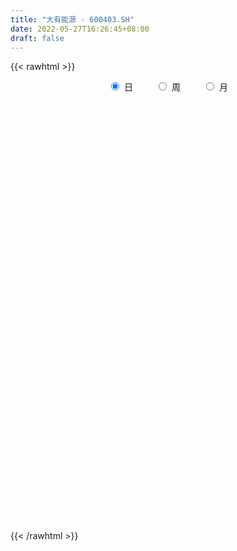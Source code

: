 ```yaml
---
title: "大有能源 - 600403.SH"
date: 2022-05-27T16:26:45+08:00
draft: false
---
```

{{< rawhtml >}}
    <div style="text-align: center">
        <label style="padding: 1rem;"><input style="margin-right: .5rem" type="radio" name="period" value="D" checked onclick="period_change(this)">日</label>
        <label style="padding: 1rem;"><input style="margin-right: .5rem" type="radio" name="period" value="W" onclick="period_change(this)">周</label>
        <label style="padding: 1rem;"><input style="margin-right: .5rem" type="radio" name="period" value="M" onclick="period_change(this)">月</label>
    </div>
    <div id="chart" style="height: 700px;"></div> 
    <script type="text/javascript">
        const D_v = [154662.65,108379.78,124697.27,102727.57,88370.81,110654.01,88447.0,87195.53,83755.57,93868.02,92782.05,160158.36,147415.63,149488.88,99609.0,117550.21,95854.0,137147.28,241910.24,150335.47,138080.61,200226.14,98262.35,180110.28,126657.14,129699.91,145761.0,246957.63,180111.67,189586.1,145710.64,97174.99,102027.0,69019.05,72833.46,92169.96,83801.15,79440.2,152378.22,113325.0,139509.92,124114.03,114636.17,105899.34,126861.22,92079.03,108431.28,70620.21,114776.0,109513.16,77008.0,80541.43,65030.0,86402.1,72796.16,63716.1,65400.14,67757.54,76892.79,72933.0,73268.0,103796.0,108539.4,101383.94,107562.7,102753.28,65252.12,59391.02,60080.0,82560.21,98622.0,74817.85,299748.4,256506.81,290424.77,202549.85,251993.66,187786.88,151706.11,121743.52,197066.59,198520.16,233266.03,238641.61,159674.2,162064.76,193738.0,253773.0,175288.02,155122.0,159169.61,149453.62,144245.03,133996.64,148650.01,99155.03,143224.82,254861.72,203185.7,164426.0,91571.06,174632.38,144599.8,168715.85,22425.0,154899.0,117750.0,80976.0,72026.0,143335.73,135626.27,78709.73,67782.0,83746.0,57276.0,52075.0,41091.0,51751.0,36246.01,37662.75,67266.01,42735.75,35814.0,40573.0,33276.75,52787.0,44121.6,56005.0,38770.0,51389.0,46464.84,35915.86,41551.0,45170.0,61498.02,54199.0,90418.0,102151.0,108997.0,76132.21,73784.21,44928.0,52748.0,54322.0,43541.0,97462.0,62144.0,49056.77,52168.63,63009.0,47489.0,58775.1,96017.65,69248.0,99710.01,51143.0,78252.81,105863.0,78798.0,164669.64,107421.0,55029.1,87990.65,80940.29,77939.02,104360.8,51279.0,41845.0,64990.89,51122.87,71111.01,54295.02,115548.0,52428.0,64533.51,85425.53,92280.02,112767.03,126762.01,118413.0,105956.0,75611.0,50024.05,178913.81,87537.77,133943.81,117329.85,131037.02,115807.02,247543.68,242112.02,167663.02,204655.84,229802.0,141597.0,149940.09,184935.01,168703.81,203548.98,106985.0,106973.0,92833.19,149502.0,184173.24,131263.0,110138.02,128069.04,94591.02,149393.29,135066.0,141687.0,118270.0,163271.02,165473.02,203396.54,182254.0,188309.0,209704.02,244025.57,238856.03,245134.0,242572.02,260038.89,408298.87,475902.93,364630.18,520283.13,358894.6,251458.08,414674.14,361772.0,392967.01,375939.0,273733.46,205522.46,155901.46,278945.46,312996.0,340186.0,146511.56,212934.1,213145.1,186872.01,190194.13,337307.0,620577.63,538059.3199999999,534325.0,822390.24,1170648.1799999999]
const D_histogram = [0.0,0.0035674074,0.0073951436,0.0052207313,0.0029474014,-0.0040235083,-0.0070292442,-0.0103436208,-0.0106866056,-0.0097183471,-0.0091438429,-0.0028776058,0.0024668779,0.0087347298,0.0086915411,0.0124034879,0.0146788168,0.0254161828,0.0271604651,0.0278755123,0.0224837531,0.0081478457,0.0002409691,0.0050994502,0.0063969713,0.0095408652,0.0130555901,0.0213495384,0.0297815518,0.0217272975,0.0090731503,0.0001199754,-0.0119922411,-0.0165004992,-0.0135947881,-0.0132919146,-0.0122320144,-0.0131057059,-0.0061875731,-0.0036623242,0.0031267162,0.0068708974,0.0061142847,0.0055362918,0.0104422374,0.0095827223,0.0033522315,-0.0011712947,-0.002011111,-0.0082153785,-0.0162573907,-0.0279601576,-0.0323585001,-0.0312807466,-0.0291362835,-0.0287496352,-0.024658696,-0.0207846295,-0.0160151987,-0.0144654977,-0.0108148358,-0.0042335439,0.001468858,0.0116724137,0.0146205006,0.011646125,0.0122238573,0.0102090379,0.0102253983,0.0126777079,0.0164993741,0.0286697022,0.0358542633,0.0495705963,0.0605947151,0.0614934588,0.0481174611,0.0483965669,0.0398595758,0.032107689,0.0346899091,0.0316393051,0.0352610612,0.0219773758,0.0136134647,-0.0019680089,-0.0016280872,-0.0002383795,-0.0048043043,0.0020103331,0.0054875519,-0.0034305654,-0.0208295263,-0.0241476357,-0.0368544668,-0.0320916384,-0.0242903988,-0.0066101278,-0.0008995491,-0.011304091,-0.0205422502,-0.0219769333,-0.014227957,-0.0076443188,-0.0169819283,-0.0244683609,-0.033326577,-0.0353630836,-0.0376973159,-0.0495187046,-0.0623993694,-0.0650114217,-0.0620955947,-0.0640481474,-0.0563146547,-0.047547984,-0.0396719379,-0.0267287667,-0.0153944952,-0.0068147336,0.0055521278,0.0095166245,0.0121524594,0.0131961379,0.016724503,0.0186132371,0.0193328484,0.0144834735,0.0134932004,0.0143557732,0.0115409389,0.0089228301,0.0053515434,0.002551229,0.0033490306,0.0057527204,0.0114106134,0.0158052898,0.0256831175,0.025938594,0.0242513671,0.0201862744,0.0165847665,0.0104509183,0.0060014781,0.0093686712,0.0097089925,0.0081121604,0.0089274029,0.0100107766,0.0093893246,0.0071233757,0.0086836531,0.0101665338,0.0091132166,0.0106719987,0.0155424695,0.0192303785,0.0207465343,0.0314833162,0.0313019053,0.0313565457,0.0296979117,0.0246042924,0.0169815061,0.003373584,-0.0031713267,-0.0079128586,-0.0065030577,-0.0102121306,-0.0074030713,-0.0071738841,-0.020452987,-0.0248060669,-0.0292275611,-0.0268458463,-0.0202700598,-0.0077966172,0.0035763421,0.0124681905,0.0133625776,0.0121408727,0.0084358244,0.0182187779,0.0186578541,0.0250640576,0.0336303826,0.0382705025,0.0371389993,0.0276165884,0.0251540047,0.0248141285,0.0340941899,0.0363505412,0.0464861703,0.0555751801,0.0586506451,0.0398186203,0.017073566,0.0013511431,-0.0109290274,-0.0287112097,-0.0548857608,-0.0747145591,-0.0727125679,-0.0545862829,-0.0349077187,-0.0229365561,-0.0015083807,0.0068903677,0.0066665427,-0.0025389944,0.0057184781,0.0066321041,0.0088275459,0.0247674358,0.0490299204,0.0753447044,0.088905523,0.1096090313,0.1078889498,0.1145563002,0.1264572424,0.0836478913,0.0436812445,0.0104658122,-0.03820518,-0.0630052685,-0.1118347453,-0.1699368582,-0.1727393461,-0.1778014499,-0.1639916781,-0.1434579571,-0.134915875,-0.120354084,-0.0935929703,-0.0746447316,-0.072482602,-0.0629208745,-0.0478027012,-0.0330763061,-0.0275883606,-0.0210957612,0.0144522134,0.0458934587,0.0666261167,0.0845135583,0.1262907793,0.1837546613]
const D_fast = [0.0,0.0044592593,0.0101357814,0.0092665519,0.0077300724,-0.0002467144,-0.0050097614,-0.0109100432,-0.0139246794,-0.0153860077,-0.0170974642,-0.0115506286,-0.0055894254,0.0028621089,0.0049918056,0.0118046243,0.0177496574,0.0348410691,0.0433754677,0.051059393,0.0512885721,0.0389896261,0.0311429918,0.0372763354,0.0401730993,0.0457022095,0.052480832,0.0661121648,0.0819895662,0.0793671363,0.0689812766,0.0600580956,0.0449478188,0.0363144359,0.0358214501,0.0328013449,0.0308032415,0.0266531235,0.032024363,0.0336340308,0.0412047503,0.0466666559,0.0474386143,0.0482446944,0.0557611993,0.0572973648,0.0519049318,0.047088582,0.0457459879,0.0374878759,0.025381516,0.0066887096,-0.0057992578,-0.012541691,-0.0176812988,-0.0244820593,-0.0265557941,-0.027877885,-0.0271122538,-0.0291789273,-0.0282319743,-0.0227090685,-0.016639452,-0.0035177929,0.0030854192,0.0030225748,0.0066562714,0.0071937115,0.0097664214,0.015388158,0.0233346678,0.0426724214,0.0588205484,0.0849295305,0.111102328,0.1273744364,0.126027804,0.1384060516,0.1398339543,0.1401089898,0.1513636872,0.1562229095,0.1686599309,0.1608705894,0.1559100446,0.1398365687,0.1397694686,0.1410995815,0.1353325806,0.1426498012,0.147498908,0.1377231494,0.1151168069,0.1057617886,0.0838413408,0.0805812596,0.0823098995,0.0983376385,0.1038233299,0.0905927652,0.0762190435,0.0692901271,0.0734821142,0.0781546726,0.0645715811,0.0509680583,0.0337781979,0.0229009204,0.0111423592,-0.0130587057,-0.0415392129,-0.0604041207,-0.0730121923,-0.0909767819,-0.0973219528,-0.1004422782,-0.1024842165,-0.096223237,-0.0887375893,-0.0818615111,-0.0681066178,-0.061762965,-0.0560890151,-0.0517463022,-0.0440368113,-0.037494768,-0.0319419446,-0.0331704512,-0.0307874241,-0.026335908,-0.0262655076,-0.0266529089,-0.0288863098,-0.0310488169,-0.0294137576,-0.0255718878,-0.0170613414,-0.0087153425,0.0075832645,0.0143233895,0.0186990044,0.0196804803,0.020225164,0.0167040454,0.0137549747,0.0194643356,0.0222319051,0.022663113,0.0257102063,0.0292962742,0.0310221533,0.0305370483,0.034268239,0.0382927532,0.03951774,0.0437445219,0.05250061,0.0609961136,0.067698903,0.0863065139,0.0939505794,0.1018443562,0.1076102001,0.1086676539,0.1052902441,0.092525718,0.0851879757,0.0784682291,0.0782522655,0.07199016,0.0729484515,0.0713841677,0.052991818,0.0424372214,0.0307088369,0.0263790902,0.0278873617,0.03841165,0.0506786948,0.0626875908,0.0669226224,0.0687361357,0.0671400434,0.0814776914,0.0865812312,0.0992534491,0.1162273697,0.1304351153,0.1385883619,0.135970098,0.1397960155,0.1456596715,0.1634632803,0.174807267,0.1965644387,0.2195472434,0.2372853697,0.228408,0.2099313372,0.1945467001,0.1795342727,0.154574288,0.1146782967,0.0761708586,0.0599947078,0.0644744221,0.0754260567,0.0816630802,0.1027141605,0.1128355007,0.1142783115,0.1044380257,0.1141251178,0.1166967698,0.121099098,0.143230847,0.1797508116,0.2249017717,0.260688971,0.3087947372,0.3340468932,0.3693533186,0.4128685713,0.390971193,0.3619248574,0.3313258782,0.2731035909,0.2325521854,0.1557640222,0.0551776947,0.0091903704,-0.0403220959,-0.0675102437,-0.0828410119,-0.1080278986,-0.1235546286,-0.1201917575,-0.1199047017,-0.1358632226,-0.1420317137,-0.1388642157,-0.1324068971,-0.1338160418,-0.1325973827,-0.0934363547,-0.0505217448,-0.0131325575,0.0258832736,0.0992331894,0.2026357367]
const D_slow = [0.0,0.0008918519,0.0027406378,0.0040458206,0.0047826709,0.0037767939,0.0020194828,-0.0005664224,-0.0032380738,-0.0056676606,-0.0079536213,-0.0086730228,-0.0080563033,-0.0058726208,-0.0036997356,-0.0005988636,0.0030708406,0.0094248863,0.0162150026,0.0231838807,0.0288048189,0.0308417804,0.0309020227,0.0321768852,0.033776128,0.0361613443,0.0394252419,0.0447626265,0.0522080144,0.0576398388,0.0599081264,0.0599381202,0.0569400599,0.0528149351,0.0494162381,0.0460932595,0.0430352559,0.0397588294,0.0382119361,0.0372963551,0.0380780341,0.0397957585,0.0413243296,0.0427084026,0.0453189619,0.0477146425,0.0485527004,0.0482598767,0.0477570989,0.0457032543,0.0416389067,0.0346488673,0.0265592422,0.0187390556,0.0114549847,0.0042675759,-0.0018970981,-0.0070932555,-0.0110970551,-0.0147134296,-0.0174171385,-0.0184755245,-0.01810831,-0.0151902066,-0.0115350814,-0.0086235502,-0.0055675859,-0.0030153264,-0.0004589768,0.0027104501,0.0068352937,0.0140027192,0.0229662851,0.0353589341,0.0505076129,0.0658809776,0.0779103429,0.0900094846,0.0999743786,0.1080013008,0.1166737781,0.1245836044,0.1333988697,0.1388932136,0.1422965798,0.1418045776,0.1413975558,0.1413379609,0.1401368849,0.1406394681,0.1420113561,0.1411537148,0.1359463332,0.1299094243,0.1206958076,0.112672898,0.1066002983,0.1049477663,0.104722879,0.1018968563,0.0967612937,0.0912670604,0.0877100711,0.0857989914,0.0815535094,0.0754364191,0.0671047749,0.058264004,0.048839675,0.0364599989,0.0208601565,0.0046073011,-0.0109165976,-0.0269286345,-0.0410072981,-0.0528942941,-0.0628122786,-0.0694944703,-0.0733430941,-0.0750467775,-0.0736587455,-0.0712795894,-0.0682414746,-0.0649424401,-0.0607613143,-0.0561080051,-0.051274793,-0.0476539246,-0.0442806245,-0.0406916812,-0.0378064465,-0.035575739,-0.0342378531,-0.0336000459,-0.0327627882,-0.0313246081,-0.0284719548,-0.0245206323,-0.018099853,-0.0116152045,-0.0055523627,-0.0005057941,0.0036403975,0.0062531271,0.0077534966,0.0100956644,0.0125229125,0.0145509526,0.0167828034,0.0192854975,0.0216328287,0.0234136726,0.0255845859,0.0281262193,0.0304045235,0.0330725232,0.0369581405,0.0417657351,0.0469523687,0.0548231978,0.0626486741,0.0704878105,0.0779122884,0.0840633615,0.088308738,0.089152134,0.0883593023,0.0863810877,0.0847553233,0.0822022906,0.0803515228,0.0785580518,0.073444805,0.0672432883,0.059936398,0.0532249364,0.0481574215,0.0462082672,0.0471023527,0.0502194003,0.0535600447,0.0565952629,0.058704219,0.0632589135,0.067923377,0.0741893914,0.0825969871,0.0921646127,0.1014493626,0.1083535097,0.1146420108,0.120845543,0.1293690904,0.1384567258,0.1500782683,0.1639720634,0.1786347246,0.1885893797,0.1928577712,0.193195557,0.1904633001,0.1832854977,0.1695640575,0.1508854177,0.1327072757,0.119060705,0.1103337753,0.1045996363,0.1042225412,0.1059451331,0.1076117687,0.1069770201,0.1084066397,0.1100646657,0.1122715522,0.1184634111,0.1307208912,0.1495570673,0.1717834481,0.1991857059,0.2261579433,0.2547970184,0.286411329,0.3073233018,0.3182436129,0.320860066,0.311308771,0.2955574538,0.2675987675,0.225114553,0.1819297165,0.137479354,0.0964814344,0.0606169452,0.0268879764,-0.0032005446,-0.0265987871,-0.0452599701,-0.0633806206,-0.0791108392,-0.0910615145,-0.099330591,-0.1062276812,-0.1115016215,-0.1078885681,-0.0964152034,-0.0797586743,-0.0586302847,-0.0270575899,0.0188810754]
const D_data = [['2021-05-17', 3.1587, 3.1028, 3.0562, 3.1681],['2021-05-18', 3.1121, 3.1587, 3.1121, 3.1867],['2021-05-19', 3.1587, 3.1867, 3.1494, 3.2985],['2021-05-20', 3.1215, 3.1215, 3.0656, 3.1494],['2021-05-21', 3.1028, 3.1121, 3.0842, 3.1401],['2021-05-24', 3.1121, 3.0283, 3.0096, 3.1401],['2021-05-25', 3.0283, 3.0469, 2.9817, 3.0842],['2021-05-26', 3.0376, 3.019, 3.0003, 3.0376],['2021-05-27', 3.019, 3.0376, 3.019, 3.0656],['2021-05-28', 3.0469, 3.0469, 3.0283, 3.0935],['2021-05-31', 3.0749, 3.0376, 3.0096, 3.0749],['2021-06-01', 3.0283, 3.1215, 3.0003, 3.1494],['2021-06-02', 3.1121, 3.1401, 3.1028, 3.224],['2021-06-03', 3.1681, 3.1867, 3.1494, 3.2333],['2021-06-04', 3.1681, 3.1308, 3.1028, 3.1681],['2021-06-07', 3.1681, 3.196, 3.1587, 3.2426],['2021-06-08', 3.224, 3.2053, 3.1681, 3.224],['2021-06-09', 3.224, 3.3637, 3.2053, 3.3637],['2021-06-10', 3.401, 3.3078, 3.2985, 3.4755],['2021-06-11', 3.2985, 3.3265, 3.2705, 3.4196],['2021-06-15', 3.3265, 3.2612, 3.2333, 3.3637],['2021-06-16', 3.1028, 3.1121, 3.1028, 3.1774],['2021-06-17', 3.1121, 3.1401, 3.0376, 3.1587],['2021-06-18', 3.196, 3.2985, 3.1867, 3.2985],['2021-06-21', 3.1774, 3.2799, 3.1774, 3.2892],['2021-06-22', 3.2799, 3.3265, 3.2799, 3.3824],['2021-06-23', 3.4196, 3.3637, 3.3544, 3.4755],['2021-06-24', 3.3358, 3.4755, 3.2985, 3.5314],['2021-06-25', 3.4755, 3.5501, 3.4569, 3.6339],['2021-06-28', 3.4476, 3.373, 3.373, 3.4476],['2021-06-29', 3.3451, 3.2799, 3.2705, 3.373],['2021-06-30', 3.2799, 3.2799, 3.2519, 3.3358],['2021-07-01', 3.2799, 3.1867, 3.1681, 3.2799],['2021-07-02', 3.1681, 3.2333, 3.1587, 3.2519],['2021-07-05', 3.2799, 3.3171, 3.2612, 3.3358],['2021-07-06', 3.3358, 3.2892, 3.2333, 3.3451],['2021-07-07', 3.2426, 3.2985, 3.2426, 3.3265],['2021-07-08', 3.3171, 3.2705, 3.2333, 3.3171],['2021-07-09', 3.3078, 3.3824, 3.2799, 3.4289],['2021-07-12', 3.3544, 3.3544, 3.3171, 3.4476],['2021-07-13', 3.3637, 3.4383, 3.3358, 3.4849],['2021-07-14', 3.4289, 3.4383, 3.4196, 3.5314],['2021-07-15', 3.4289, 3.401, 3.3358, 3.4476],['2021-07-16', 3.401, 3.4103, 3.3824, 3.4569],['2021-07-19', 3.4476, 3.5035, 3.4289, 3.5314],['2021-07-20', 3.4662, 3.4569, 3.4103, 3.4942],['2021-07-21', 3.4383, 3.3824, 3.3637, 3.4476],['2021-07-22', 3.3637, 3.3824, 3.3544, 3.4196],['2021-07-23', 3.4103, 3.4196, 3.3917, 3.5128],['2021-07-26', 3.4103, 3.3358, 3.2519, 3.4383],['2021-07-27', 3.3358, 3.2705, 3.2612, 3.3824],['2021-07-28', 3.2426, 3.1587, 3.1121, 3.2612],['2021-07-29', 3.196, 3.1867, 3.1587, 3.2426],['2021-07-30', 3.196, 3.224, 3.1494, 3.2426],['2021-08-02', 3.1587, 3.224, 3.1308, 3.2333],['2021-08-03', 3.2146, 3.1867, 3.1867, 3.2799],['2021-08-04', 3.196, 3.224, 3.1867, 3.2612],['2021-08-05', 3.224, 3.224, 3.1867, 3.2519],['2021-08-06', 3.2053, 3.2426, 3.196, 3.2519],['2021-08-09', 3.2426, 3.2053, 3.1774, 3.2426],['2021-08-10', 3.2053, 3.2333, 3.1867, 3.2519],['2021-08-11', 3.2333, 3.2892, 3.224, 3.3078],['2021-08-12', 3.2892, 3.3078, 3.2612, 3.3544],['2021-08-13', 3.3171, 3.4103, 3.2985, 3.4196],['2021-08-16', 3.4662, 3.3637, 3.3544, 3.4942],['2021-08-17', 3.3451, 3.2985, 3.2985, 3.401],['2021-08-18', 3.3078, 3.3451, 3.3078, 3.3917],['2021-08-19', 3.3451, 3.3171, 3.2333, 3.373],['2021-08-20', 3.3078, 3.3451, 3.2892, 3.3544],['2021-08-23', 3.3917, 3.3917, 3.373, 3.4289],['2021-08-24', 3.4196, 3.4383, 3.4103, 3.4849],['2021-08-25', 3.4383, 3.606, 3.4289, 3.606],['2021-08-26', 3.7271, 3.6246, 3.5967, 3.783],['2021-08-27', 3.5314, 3.8017, 3.5035, 3.8017],['2021-08-30', 3.7923, 3.8855, 3.7178, 3.988],['2021-08-31', 3.9042, 3.8483, 3.7644, 3.9414],['2021-09-01', 3.8389, 3.6898, 3.6526, 3.9135],['2021-09-02', 3.6526, 3.8762, 3.6526, 3.8762],['2021-09-03', 3.8855, 3.7923, 3.7551, 3.9042],['2021-09-06', 3.811, 3.8017, 3.7737, 3.9135],['2021-09-07', 3.8483, 3.9601, 3.8203, 3.988],['2021-09-08', 3.8762, 3.9321, 3.8483, 4.0532],['2021-09-09', 3.9601, 4.0626, 3.9135, 4.1278],['2021-09-10', 4.0067, 3.8669, 3.8576, 4.0626],['2021-09-13', 3.8669, 3.9042, 3.8669, 3.9787],['2021-09-14', 3.8576, 3.7737, 3.7458, 3.8855],['2021-09-15', 3.7737, 3.9507, 3.7644, 3.9601],['2021-09-16', 3.988, 3.988, 3.9787, 4.1464],['2021-09-17', 3.9135, 3.9228, 3.8296, 4.0905],['2021-09-22', 3.9321, 4.0905, 3.9228, 4.1185],['2021-09-23', 4.1464, 4.0998, 4.0067, 4.1837],['2021-09-24', 4.0532, 3.9507, 3.9042, 4.0812],['2021-09-27', 3.9973, 3.783, 3.7551, 4.0067],['2021-09-28', 3.7923, 3.9042, 3.7458, 3.9601],['2021-09-29', 3.8855, 3.7364, 3.7271, 3.9787],['2021-09-30', 3.7644, 3.9228, 3.7551, 3.9228],['2021-10-08', 4.016, 3.988, 3.9414, 4.1185],['2021-10-11', 4.0346, 4.1837, 4.0253, 4.1837],['2021-10-12', 4.2303, 4.1091, 4.0346, 4.3235],['2021-10-13', 4.0998, 3.9042, 3.9042, 4.1464],['2021-10-14', 3.7923, 3.8669, 3.7923, 3.9135],['2021-10-15', 3.8669, 3.9321, 3.7271, 3.9694],['2021-10-18', 3.9228, 4.0626, 3.9228, 4.1185],['2021-10-19', 4.0532, 4.0905, 4.0253, 4.1464],['2021-10-20', 3.8855, 3.8855, 3.8855, 3.8855],['2021-10-21', 3.7551, 3.8576, 3.7551, 3.9694],['2021-10-22', 3.8576, 3.783, 3.7644, 3.9042],['2021-10-25', 3.8389, 3.8203, 3.7644, 3.8576],['2021-10-26', 3.8203, 3.783, 3.7644, 3.8389],['2021-10-27', 3.7364, 3.5967, 3.5967, 3.7458],['2021-10-28', 3.4662, 3.4755, 3.4196, 3.5221],['2021-10-29', 3.5314, 3.5128, 3.4569, 3.5594],['2021-11-01', 3.4942, 3.5314, 3.4569, 3.5594],['2021-11-02', 3.5128, 3.4196, 3.3824, 3.5314],['2021-11-03', 3.4103, 3.5035, 3.4103, 3.5128],['2021-11-04', 3.4755, 3.5128, 3.4569, 3.5128],['2021-11-05', 3.5128, 3.5035, 3.4755, 3.5221],['2021-11-08', 3.4849, 3.5874, 3.4849, 3.5967],['2021-11-09', 3.5594, 3.606, 3.5594, 3.6153],['2021-11-10', 3.578, 3.606, 3.5594, 3.606],['2021-11-11', 3.6153, 3.6992, 3.606, 3.7458],['2021-11-12', 3.6712, 3.6339, 3.6339, 3.7178],['2021-11-15', 3.6153, 3.6339, 3.578, 3.6619],['2021-11-16', 3.606, 3.6246, 3.606, 3.6619],['2021-11-17', 3.6246, 3.6712, 3.6246, 3.6898],['2021-11-18', 3.6805, 3.6712, 3.6619, 3.7458],['2021-11-19', 3.6619, 3.6712, 3.6339, 3.6805],['2021-11-22', 3.6526, 3.5967, 3.5967, 3.6898],['2021-11-23', 3.6153, 3.6339, 3.5967, 3.6526],['2021-11-24', 3.6433, 3.6619, 3.6153, 3.6712],['2021-11-25', 3.6526, 3.6153, 3.606, 3.6619],['2021-11-26', 3.606, 3.606, 3.578, 3.606],['2021-11-29', 3.5594, 3.578, 3.5408, 3.5967],['2021-11-30', 3.5874, 3.5687, 3.5594, 3.606],['2021-12-01', 3.5501, 3.606, 3.5501, 3.6153],['2021-12-02', 3.5967, 3.6339, 3.5874, 3.6712],['2021-12-03', 3.6339, 3.6992, 3.6153, 3.7178],['2021-12-06', 3.7271, 3.7178, 3.6992, 3.8203],['2021-12-07', 3.7271, 3.8389, 3.6805, 3.8483],['2021-12-08', 3.8296, 3.7644, 3.7458, 3.8483],['2021-12-09', 3.7458, 3.7551, 3.7178, 3.8203],['2021-12-10', 3.7551, 3.7271, 3.7085, 3.7923],['2021-12-13', 3.7364, 3.7271, 3.6992, 3.7737],['2021-12-14', 3.7178, 3.6805, 3.6712, 3.7178],['2021-12-15', 3.6619, 3.6805, 3.6433, 3.7085],['2021-12-16', 3.6992, 3.783, 3.6992, 3.8389],['2021-12-17', 3.7737, 3.7644, 3.7364, 3.8203],['2021-12-20', 3.7644, 3.7458, 3.7178, 3.7923],['2021-12-21', 3.7364, 3.783, 3.7271, 3.783],['2021-12-22', 3.783, 3.8017, 3.7644, 3.8389],['2021-12-23', 3.8203, 3.7923, 3.7923, 3.8483],['2021-12-24', 3.8017, 3.7737, 3.7271, 3.811],['2021-12-27', 3.7551, 3.8296, 3.7551, 3.9414],['2021-12-28', 3.8203, 3.8483, 3.8203, 3.9135],['2021-12-29', 3.8389, 3.8296, 3.8017, 3.8948],['2021-12-30', 3.8483, 3.8762, 3.8296, 3.8855],['2021-12-31', 3.8948, 3.9507, 3.8762, 4.016],['2022-01-04', 4.0812, 3.9787, 3.9694, 4.1278],['2022-01-05', 3.9694, 3.988, 3.9507, 4.0532],['2022-01-06', 4.016, 4.1651, 3.988, 4.1837],['2022-01-07', 4.1185, 4.0905, 4.0905, 4.193],['2022-01-10', 4.0719, 4.1278, 4.0626, 4.1371],['2022-01-11', 4.1185, 4.1371, 4.0998, 4.2862],['2022-01-12', 4.1557, 4.1091, 4.0439, 4.1744],['2022-01-13', 4.0905, 4.0719, 4.0626, 4.1651],['2022-01-14', 4.0626, 3.9601, 3.9321, 4.0998],['2022-01-17', 3.9601, 4.0067, 3.9228, 4.0253],['2022-01-18', 3.9973, 4.0067, 3.9601, 4.0532],['2022-01-19', 4.0253, 4.0812, 4.0067, 4.1185],['2022-01-20', 4.0439, 4.016, 3.9973, 4.0812],['2022-01-21', 3.9973, 4.0998, 3.9973, 4.0998],['2022-01-24', 4.0719, 4.0812, 4.0346, 4.1278],['2022-01-25', 4.0439, 3.8762, 3.8762, 4.0719],['2022-01-26', 3.811, 3.9321, 3.8017, 3.9321],['2022-01-27', 3.9042, 3.8948, 3.8948, 4.016],['2022-01-28', 3.9601, 3.9601, 3.8576, 4.0719],['2022-02-07', 4.0067, 4.0253, 3.9787, 4.0626],['2022-02-08', 4.0532, 4.1464, 4.0439, 4.1744],['2022-02-09', 4.1185, 4.2023, 4.0998, 4.2489],['2022-02-10', 4.1651, 4.2396, 4.1557, 4.2489],['2022-02-11', 4.221, 4.1837, 4.1651, 4.2769],['2022-02-14', 4.1557, 4.1744, 4.1371, 4.2396],['2022-02-15', 4.1464, 4.1464, 4.0905, 4.2116],['2022-02-16', 4.1464, 4.3514, 4.1464, 4.3514],['2022-02-17', 4.3421, 4.2862, 4.2676, 4.3607],['2022-02-18', 4.2676, 4.4073, 4.2676, 4.4725],['2022-02-21', 4.4073, 4.5098, 4.3887, 4.5284],['2022-02-22', 4.4632, 4.5378, 4.4353, 4.5471],['2022-02-23', 4.5098, 4.5191, 4.4446, 4.5564],['2022-02-24', 4.5005, 4.426, 4.2955, 4.6962],['2022-02-25', 4.4446, 4.5191, 4.426, 4.6496],['2022-02-28', 4.3794, 4.575, 4.37, 4.5937],['2022-03-01', 4.5844, 4.7614, 4.575, 4.808],['2022-03-02', 4.808, 4.7521, 4.7241, 4.9291],['2022-03-03', 4.7707, 4.9384, 4.7707, 4.9384],['2022-03-04', 4.9012, 5.0409, 4.8546, 5.1248],['2022-03-07', 5.1527, 5.0689, 4.9384, 5.218],['2022-03-08', 5.013, 4.8173, 4.8173, 5.0316],['2022-03-09', 4.7707, 4.7055, 4.575, 4.8918],['2022-03-10', 4.6962, 4.7241, 4.5844, 4.808],['2022-03-11', 4.6682, 4.7148, 4.5005, 4.7241],['2022-03-14', 4.6309, 4.575, 4.5657, 4.7428],['2022-03-15', 4.5471, 4.3421, 4.3421, 4.575],['2022-03-16', 4.3328, 4.2676, 4.1278, 4.3794],['2022-03-17', 4.2955, 4.4539, 4.2955, 4.4819],['2022-03-18', 4.5005, 4.6775, 4.4539, 4.6775],['2022-03-21', 4.7241, 4.78, 4.6682, 4.8266],['2022-03-22', 4.7334, 4.7614, 4.7055, 4.8266],['2022-03-23', 4.7521, 4.9757, 4.7521, 5.0037],['2022-03-24', 4.9664, 4.9105, 4.8732, 5.0596],['2022-03-25', 4.9105, 4.8453, 4.7521, 5.0037],['2022-03-28', 4.8453, 4.7241, 4.6869, 4.8918],['2022-03-29', 4.7521, 4.9571, 4.6589, 4.9571],['2022-03-30', 4.9571, 4.9105, 4.7893, 5.0875],['2022-03-31', 5.1248, 4.9571, 4.9384, 5.1248],['2022-04-01', 4.9105, 5.2086, 4.8918, 5.2086],['2022-04-06', 5.1714, 5.4695, 5.1714, 5.4695],['2022-04-07', 5.4975, 5.7025, 5.4323, 5.7398],['2022-04-08', 5.7118, 5.7398, 5.4602, 5.9727],['2022-04-11', 5.6559, 6.0286, 5.6, 6.0286],['2022-04-12', 6.0473, 5.9168, 5.777, 6.1684],['2022-04-13', 5.8888, 6.1591, 5.8329, 6.2057],['2022-04-14', 6.1218, 6.4106, 6.0193, 6.42],['2022-04-18', 5.9354, 5.7677, 5.7677, 6.1404],['2022-04-19', 5.6373, 5.6745, 5.4975, 5.9541],['2022-04-20', 5.5441, 5.6279, 5.5161, 5.8143],['2022-04-21', 5.5255, 5.2459, 5.19, 5.8423],['2022-04-22', 5.0223, 5.3484, 5.0223, 5.4043],['2022-04-25', 5.218, 4.8173, 4.8173, 5.2552],['2022-04-26', 4.6216, 4.3328, 4.3328, 4.6403],['2022-04-27', 4.3141, 4.7521, 4.3048, 4.7707],['2022-04-28', 4.5937, 4.5844, 4.4632, 4.8173],['2022-04-29', 4.6216, 4.7241, 4.5657, 4.8359],['2022-05-05', 4.7614, 4.7893, 4.7334, 4.985],['2022-05-06', 4.7241, 4.6123, 4.5844, 4.7707],['2022-05-09', 4.603, 4.6496, 4.4912, 4.6496],['2022-05-10', 4.5471, 4.8266, 4.4073, 4.8546],['2022-05-11', 4.8173, 4.78, 4.6962, 4.9105],['2022-05-12', 4.77, 4.56, 4.49, 4.85],['2022-05-13', 4.57, 4.62, 4.51, 4.63],['2022-05-16', 4.62, 4.7, 4.57, 4.77],['2022-05-17', 4.75, 4.73, 4.67, 4.86],['2022-05-18', 4.68, 4.63, 4.53, 4.72],['2022-05-19', 4.5, 4.64, 4.41, 4.67],['2022-05-20', 4.7, 5.1, 4.65, 5.1],['2022-05-23', 5.15, 5.24, 5.13, 5.5],['2022-05-24', 5.26, 5.28, 5.14, 5.46],['2022-05-25', 5.3, 5.4, 5.23, 5.42],['2022-05-26', 5.35, 5.94, 5.34, 5.94],['2022-05-27', 5.94, 6.53, 5.82, 6.53]]
const W_v = [158201.47,325845.61,212616.96,238789.12,224488.36,149234.04,154673.25,316273.46,265592.87,166360.85,127944.49,98942.55,94003.35,96027.74,72035.63,76100.02,83437.32,146445.49,96642.38,66880.47,54807.58,64347.0,133480.0,81808.49,89521.34,107694.9,72636.94,85457.03,154037.71,141384.83,31966.0,23353.01,107610.62,43433.01,67407.15,108514.17,121095.02,67243.04,291624.64,204714.76,89609.08,58772.2,160428.29,134172.48,128416.41,108019.84,64779.51,152859.55,380764.87,258760.43,234880.93,143292.63,79924.1,172711.89,150145.83,131583.04,86711.01,91665.74,148838.77,117923.3,79890.0,90660.0,77648.12,156354.0,112474.94,116754.11,108502.55,72697.51,107096.47,78907.71,50294.18,60766.68,77955.2,138180.89,53238.96,30901.68,85580.48,181269.63,117441.44,84238.74,115371.41,181308.17,519809.2899999999,407625.82,297467.78,342153.6,280825.62,728719.7499999999,371280.53,391477.03,294967.5699999999,74155.62,175488.11,169312.6,134292.25,123136.14,164351.98,133798.03,76799.99,95387.01,82993.69,64040.03,93502.0,87178.4,53987.08,84230.0,50229.12,73862.12,72963.23,101695.4,97908.33,64297.18,87734.32,43864.07,190203.5,340077.96,150103.31,100685.28,171759.4,211046.02,136090.02,283322.63,122768.06,113131.17,264119.65,724052.99,178367.54,251673.68,187255.88,110316.78,194353.46,132160.45,310258.3,232040.81,177327.78,99302.83,172814.92,67524.9,55288.7,626764.03,170439.7,151592.53,163832.36,81004.7,90822.73,103435.81,110606.37,114561.54,85380.72,226377.03,67176.18,173082.49,749762.3900000001,567493.96,1029637.5,420383.69,482746.04,294607.77,497014.5700000001,391883.6,227374.8,610799.11,343653.16,302488.74,134320.42,26432.23,266173.22,172132.07,156317.32,133621.09,410490.54,483200.27,1722844.7299999997,1374481.8900000001,2034494.8700000001,1429418.73,2562510.2700000005,4204966.5199999996,3419314.6000000001,2268284.2000000002,1708298.3500000001,2052210.8199999998,1364800.26,500339.51,620734.3300000001,1881262.7200000002,1307738.3200000001,2795623.3300000001,1528208.2200000002,1003198.0599999999,2316180.6599999997,1583943.24,3117309.2800000003,1819553.25,231587.3,599464.49,1313424.96,578838.0800000001,463920.1300000001,649453.9199999999,742797.2,616679.38,829187.35,603517.78,480622.99,597484.46,512767.74,418494.6899999999,346562.73,459920.34,395039.12,812255.27,1084461.27,989237.91,944537.98,463745.23,526046.7100000001,143224.82,888676.86,608389.65,510673.73,301970.0,235661.52,206572.35,228544.7,292836.02,405992.42,310217.0,270498.5,394371.47,456751.64,406259.86,280348.77,372230.0599999999,556178.0600000001,526030.4399999999,853829.5900000001,893657.95,771145.8,667909.45,648806.35,832664.5800000001,642038.5900000001,986600.9400000001,2128009.71,1796810.23,479255.92,1234540.48,1140452.3399999999,3686000.3700000001]
const W_histogram = [0.0,0.0143206838,0.0156400949,0.0190123002,0.0165842671,0.0180513792,0.0201251464,0.0315887903,0.0373839748,0.0335064539,0.0259842208,0.0210947655,0.0169213823,0.0087949193,0.0014557311,-0.0135920699,-0.0217771405,-0.0400707361,-0.0573446644,-0.0546212056,-0.0514116773,-0.0422177348,-0.0451216363,-0.0421811976,-0.0362100019,-0.0337197618,-0.0311803333,-0.0269490523,-0.0384294771,-0.0596362607,-0.0639362781,-0.0572619426,-0.0319052155,-0.0132749655,-0.0032405035,-0.0014097881,0.0152377319,0.0259440338,0.0317317626,0.0105823811,0.0005521976,-0.0071406152,0.0030885146,0.0102611787,0.0013723943,-0.0073819825,-0.0104262858,0.0065588479,0.026500741,0.0251091745,0.0167500763,0.0096569336,0.0071915358,0.0141340981,0.0097229874,0.0111937513,0.0040402285,0.0017259353,0.0037236441,0.0059878592,0.0024793665,0.0083136003,0.0103742703,0.0000654821,-0.03314237,-0.030078814,-0.0328485245,-0.0320790816,-0.0191796123,-0.0219714272,-0.0245228317,-0.0174420585,-0.0098757397,-0.0105223543,-0.0121872304,-0.0108908358,0.0015167227,0.0120979098,0.0209521057,0.0142677918,0.0173329507,0.0263150862,0.0500962287,0.0597049825,0.0749029938,0.0862486714,0.0908976174,0.1129792138,0.1085471304,0.1165315229,0.0787412336,0.0425372643,0.0073798866,-0.0165778274,-0.0368744297,-0.0473337624,-0.0631730437,-0.0721118335,-0.0650521295,-0.0592271498,-0.0526042135,-0.054425916,-0.0444667651,-0.0385847858,-0.0385610923,-0.0491872279,-0.053955619,-0.0493380082,-0.0460890961,-0.033673752,-0.0184675484,-0.0111569317,-0.0139073377,-0.0132918508,0.0179067841,0.0232913797,0.0275856099,0.0320954448,0.0405789997,0.0462743433,0.0581207401,0.0683273688,0.069099887,0.0560521243,0.0520971688,0.0568975155,0.0519793495,0.0399157647,0.0239213686,-0.0079905737,-0.0327698891,-0.0380607338,-0.0206829069,-0.0113204019,0.0050104661,0.0028945636,0.0094872862,-0.0007757131,0.0026700082,-0.0163344664,-0.0394742491,-0.0526327681,-0.0510099166,-0.046026242,-0.0450274606,-0.0482501951,-0.0354541121,-0.0221102935,-0.0102529027,0.0048226425,0.0039087456,0.0226680437,0.0788244854,0.0882695694,0.062992534,0.0402741231,0.0273678399,0.0176711563,0.0175762788,0.0222775325,0.0166178284,0.0029359977,-0.0097091122,-0.0269672252,-0.034254904,-0.0318592988,-0.0228602439,-0.0309464755,-0.0397381746,-0.041279404,-0.03513378,-0.0279732977,0.0026966278,0.019135652,0.0465605881,0.0519816306,0.1115826473,0.1708442608,0.1592099261,0.1033800223,0.0594077282,0.0036328077,-0.0774351768,-0.1283082755,-0.1234029509,-0.1150258387,-0.0981083415,-0.0604509885,-0.051465562,-0.0518895465,-0.0116816149,0.0084973164,0.0507257342,0.0467602589,0.0062207097,-0.0313533269,-0.0501579685,-0.060859024,-0.0681552488,-0.0632643583,-0.0437122015,-0.0301719857,-0.0031975519,-0.005483527,0.0037556227,0.0119909051,0.0179509376,0.0090552997,0.0049638441,0.0136019379,0.0148717079,0.0447227533,0.0610821837,0.073349208,0.0810475657,0.0835071927,0.0788029916,0.0756170604,0.0656490975,0.0458553917,0.0131078866,-0.0094219776,-0.0154297675,-0.0166731601,-0.021368449,-0.0178237638,-0.0134269104,-0.008095936,-0.0042273734,0.0092336385,0.025606301,0.0256437529,0.0326193516,0.0256729727,0.0334911518,0.0500772949,0.0640406039,0.1016472722,0.0977590645,0.0862742273,0.0835223906,0.0986744739,0.134744177,0.1906356421,0.144990572,0.065712451,0.002066456,-0.040823696,-0.0382219871,0.0534706494]
const W_fast = [0.0,0.0179008547,0.0231302895,0.0312555699,0.0329736036,0.0389535605,0.0460586143,0.0654194557,0.080560634,0.0850597266,0.0840335486,0.0844177847,0.0844747471,0.0785470139,0.0715717585,0.05312594,0.0394965843,0.0111853047,-0.0204247897,-0.0313566324,-0.0410000233,-0.0423605145,-0.0565448251,-0.0641496858,-0.0672309905,-0.0731706909,-0.0784263458,-0.0809323278,-0.1020201219,-0.1381359707,-0.1584200576,-0.1660612077,-0.1486807845,-0.1333692758,-0.1241449397,-0.1226666714,-0.1022097184,-0.0850174081,-0.0712967386,-0.0898005248,-0.099692659,-0.1091706255,-0.0981693671,-0.0884314084,-0.0969770941,-0.1075769665,-0.1132278413,-0.0946029957,-0.0680359173,-0.0631501901,-0.0673217693,-0.0720006786,-0.0726681924,-0.0621921056,-0.0641724695,-0.0599032677,-0.0660467334,-0.0679295428,-0.065000923,-0.061239743,-0.0641283942,-0.0562157602,-0.0515615227,-0.0618539403,-0.103347385,-0.1078035324,-0.1187853741,-0.1260357016,-0.1179311354,-0.126215807,-0.1348979195,-0.1321776609,-0.127080277,-0.1303574802,-0.1350691639,-0.1364954783,-0.1237087391,-0.1101030746,-0.0960108523,-0.0991282182,-0.0917298215,-0.0761689145,-0.0398637148,-0.0153287154,0.0185950443,0.0515028898,0.0788762401,0.12920264,0.1519073392,0.1890246125,0.1709196316,0.1453499784,0.1120375722,0.0839354014,0.0544201917,0.0321274184,0.0004948762,-0.026471872,-0.0356752004,-0.0446570081,-0.0511851252,-0.0666133067,-0.067770847,-0.0715350642,-0.0811516438,-0.1040745864,-0.1223318822,-0.1300487735,-0.1383221354,-0.1343252293,-0.1237359128,-0.119214529,-0.1254417694,-0.1281492452,-0.0924739144,-0.0812664738,-0.0700758412,-0.057542145,-0.0389138402,-0.0216499108,0.004726671,0.032015142,0.0500626319,0.0510279002,0.060097237,0.0791219625,0.0871986339,0.0851139903,0.0750999363,0.0411903506,0.0082185629,-0.0065874652,0.0056196349,0.0121520394,0.029735524,0.0283432624,0.0373078065,0.0268508789,0.0309641023,0.0078760111,-0.0251323339,-0.0514490448,-0.0625786726,-0.0691015584,-0.0793596421,-0.0946449255,-0.0907123705,-0.0828961252,-0.0736019601,-0.0573207543,-0.0572574648,-0.0328311558,0.0430314072,0.0745438836,0.0650149818,0.0523651016,0.0463007784,0.0410218838,0.045321076,0.0555917129,0.0540864659,0.0411386345,0.0260662466,0.0020663274,-0.0137850775,-0.0193542969,-0.0160703031,-0.0318931535,-0.0506193963,-0.0624804766,-0.0651182977,-0.0649511398,-0.0336070573,-0.0123841202,0.026680963,0.0450974131,0.1325940916,0.2345667703,0.2627349172,0.232750019,0.2036296569,0.1487629384,0.0483361596,-0.0346140079,-0.0605594211,-0.0809387685,-0.0885483567,-0.0660037509,-0.0698847149,-0.083281086,-0.0459935581,-0.0236902977,0.0312195536,0.0389441431,-0.0000402287,-0.0454525971,-0.0767967308,-0.1027125423,-0.1270475793,-0.1379727784,-0.1293486719,-0.1233514526,-0.0971764067,-0.1008332635,-0.0906552082,-0.0794221995,-0.0689744325,-0.0756062456,-0.0784567401,-0.0664181619,-0.0614304649,-0.0203987312,0.0112312452,0.0418355715,0.0697958206,0.0931322457,0.1081287925,0.1238471264,0.1302914379,0.12196158,0.0924910466,0.067605688,0.0577404562,0.0523287736,0.0422913725,0.0413801166,0.0424202425,0.0457272329,0.0485389521,0.0643083737,0.0870826114,0.0935310015,0.1086614382,0.1081333024,0.1243242694,0.1534297363,0.1834031962,0.2464216826,0.266973241,0.2770569607,0.2951857215,0.3350064234,0.4047621708,0.5083125464,0.4989151193,0.436065111,0.37293573,0.319839654,0.3128858661,0.4179461649]
const W_slow = [0.0,0.0035801709,0.0074901947,0.0122432697,0.0163893365,0.0209021813,0.0259334679,0.0338306655,0.0431766592,0.0515532726,0.0580493278,0.0633230192,0.0675533648,0.0697520946,0.0701160274,0.0667180099,0.0612737248,0.0512560408,0.0369198747,0.0232645733,0.0104116539,-0.0001427797,-0.0114231888,-0.0219684882,-0.0310209887,-0.0394509291,-0.0472460125,-0.0539832755,-0.0635906448,-0.07849971,-0.0944837795,-0.1087992651,-0.116775569,-0.1200943104,-0.1209044362,-0.1212568833,-0.1174474503,-0.1109614419,-0.1030285012,-0.1003829059,-0.1002448565,-0.1020300103,-0.1012578817,-0.098692587,-0.0983494885,-0.1001949841,-0.1028015555,-0.1011618436,-0.0945366583,-0.0882593647,-0.0840718456,-0.0816576122,-0.0798597282,-0.0763262037,-0.0738954569,-0.071097019,-0.0700869619,-0.0696554781,-0.0687245671,-0.0672276023,-0.0666077606,-0.0645293606,-0.061935793,-0.0619194225,-0.070205015,-0.0777247185,-0.0859368496,-0.09395662,-0.0987515231,-0.1042443799,-0.1103750878,-0.1147356024,-0.1172045373,-0.1198351259,-0.1228819335,-0.1256046425,-0.1252254618,-0.1222009843,-0.1169629579,-0.11339601,-0.1090627723,-0.1024840007,-0.0899599436,-0.0750336979,-0.0563079495,-0.0347457816,-0.0120213773,0.0162234262,0.0433602088,0.0724930895,0.0921783979,0.102812714,0.1046576857,0.1005132288,0.0912946214,0.0794611808,0.0636679199,0.0456399615,0.0293769291,0.0145701417,0.0014190883,-0.0121873907,-0.023304082,-0.0329502784,-0.0425905515,-0.0548873585,-0.0683762632,-0.0807107653,-0.0922330393,-0.1006514773,-0.1052683644,-0.1080575973,-0.1115344317,-0.1148573944,-0.1103806984,-0.1045578535,-0.097661451,-0.0896375898,-0.0794928399,-0.0679242541,-0.0533940691,-0.0363122269,-0.0190372551,-0.005024224,0.0080000682,0.022224447,0.0352192844,0.0451982256,0.0511785677,0.0491809243,0.040988452,0.0314732686,0.0263025419,0.0234724414,0.0247250579,0.0254486988,0.0278205203,0.0276265921,0.0282940941,0.0242104775,0.0143419152,0.0011837232,-0.0115687559,-0.0230753164,-0.0343321816,-0.0463947304,-0.0552582584,-0.0607858318,-0.0633490574,-0.0621433968,-0.0611662104,-0.0554991995,-0.0357930781,-0.0137256858,0.0020224477,0.0120909785,0.0189329385,0.0233507275,0.0277447972,0.0333141804,0.0374686375,0.0382026369,0.0357753588,0.0290335525,0.0204698265,0.0125050018,0.0067899409,-0.000946678,-0.0108812217,-0.0212010727,-0.0299845177,-0.0369778421,-0.0363036851,-0.0315197721,-0.0198796251,-0.0068842175,0.0210114443,0.0637225095,0.1035249911,0.1293699966,0.1442219287,0.1451301306,0.1257713364,0.0936942676,0.0628435298,0.0340870702,0.0095599848,-0.0055527624,-0.0184191529,-0.0313915395,-0.0343119432,-0.0321876141,-0.0195061806,-0.0078161158,-0.0062609384,-0.0140992701,-0.0266387623,-0.0418535183,-0.0588923305,-0.0747084201,-0.0856364704,-0.0931794668,-0.0939788548,-0.0953497366,-0.0944108309,-0.0914131046,-0.0869253702,-0.0846615453,-0.0834205842,-0.0800200998,-0.0763021728,-0.0651214845,-0.0498509385,-0.0315136365,-0.0112517451,0.0096250531,0.0293258009,0.048230066,0.0646423404,0.0761061883,0.07938316,0.0770276656,0.0731702237,0.0690019337,0.0636598215,0.0592038805,0.0558471529,0.0538231689,0.0527663255,0.0550747352,0.0614763104,0.0678872486,0.0760420865,0.0824603297,0.0908331176,0.1033524414,0.1193625924,0.1447744104,0.1692141765,0.1907827333,0.211663331,0.2363319495,0.2700179937,0.3176769043,0.3539245473,0.37035266,0.370869274,0.36066335,0.3511078532,0.3644755156]
const W_data = [['2017-07-14', 4.3616, 4.3437, 4.254, 4.4334],['2017-07-21', 4.3347, 4.5681, 4.1822, 4.6219],['2017-07-28', 4.6219, 4.4604, 4.3527, 4.6668],['2017-08-04', 4.4873, 4.5142, 4.4155, 4.6129],['2017-08-11', 4.4963, 4.4604, 4.4065, 4.6578],['2017-08-18', 4.4604, 4.5232, 4.4334, 4.6219],['2017-08-25', 4.5052, 4.5591, 4.4783, 4.586],['2017-09-01', 4.5591, 4.7386, 4.5322, 4.8732],['2017-09-08', 4.7655, 4.7476, 4.6758, 4.954],['2017-09-15', 4.7386, 4.6668, 4.6399, 4.8553],['2017-09-22', 4.6578, 4.6219, 4.604, 4.7476],['2017-09-29', 4.6219, 4.6488, 4.5591, 4.6847],['2017-10-13', 4.6937, 4.6578, 4.595, 4.7117],['2017-10-20', 4.6758, 4.595, 4.4604, 4.6847],['2017-10-27', 4.595, 4.577, 4.5232, 4.604],['2017-11-03', 4.577, 4.4245, 4.3975, 4.577],['2017-11-10', 4.4424, 4.4424, 4.3168, 4.4693],['2017-11-17', 4.4245, 4.227, 4.2181, 4.586],['2017-11-24', 4.236, 4.1104, 4.0206, 4.245],['2017-12-01', 4.1283, 4.2809, 4.0924, 4.3257],['2017-12-08', 4.2629, 4.2629, 4.1014, 4.3437],['2017-12-15', 4.2629, 4.3347, 4.1552, 4.4604],['2017-12-22', 4.3616, 4.1642, 4.1552, 4.3706],['2017-12-29', 4.1642, 4.2001, 4.0386, 4.2001],['2018-01-05', 4.2181, 4.227, 4.1642, 4.2719],['2018-01-12', 4.227, 4.1732, 4.1463, 4.3706],['2018-01-19', 4.1732, 4.1552, 4.0565, 4.2091],['2018-01-26', 4.1552, 4.1642, 4.1283, 4.236],['2018-02-02', 4.1732, 3.9129, 3.8052, 4.2988],['2018-02-09', 3.8411, 3.6527, 3.6527, 4.0834],['2018-02-14', 3.6796, 3.7334, 3.6437, 3.7424],['2018-02-23', 3.7514, 3.8142, 3.7514, 3.8411],['2018-03-02', 3.8411, 4.0834, 3.8142, 4.1822],['2018-03-09', 4.0655, 4.0834, 4.0386, 4.1642],['2018-03-16', 4.0834, 4.0296, 4.0116, 4.1283],['2018-03-23', 4.0386, 3.9398, 3.9219, 4.2091],['2018-03-30', 3.9039, 4.1642, 3.7604, 4.1822],['2018-04-04', 4.1732, 4.1642, 4.0475, 4.2001],['2018-04-13', 4.1642, 4.1552, 4.1193, 4.4604],['2018-04-20', 4.1104, 3.7783, 3.7155, 4.1104],['2018-04-27', 3.7693, 3.8232, 3.7245, 3.8591],['2018-05-04', 3.8321, 3.7873, 3.7514, 3.8321],['2018-05-11', 3.7962, 4.0027, 3.7962, 4.1911],['2018-05-18', 3.9668, 4.0027, 3.877, 4.0206],['2018-05-25', 3.9847, 3.7873, 3.7783, 4.0386],['2018-06-01', 3.7873, 3.7245, 3.6527, 3.8321],['2018-06-08', 3.7334, 3.7424, 3.6886, 3.8501],['2018-06-15', 3.7334, 4.0152, 3.6975, 4.0972],['2018-06-22', 3.9424, 4.1518, 3.6784, 4.1882],['2018-06-29', 4.1791, 3.9424, 3.7694, 4.1791],['2018-07-06', 3.9151, 3.8331, 3.7876, 4.079],['2018-07-13', 3.8513, 3.8058, 3.7239, 3.906],['2018-07-20', 3.8331, 3.8331, 3.7421, 3.8878],['2018-07-27', 3.8149, 3.9606, 3.7967, 4.0152],['2018-08-03', 3.9879, 3.824, 3.6875, 4.0061],['2018-08-10', 3.8149, 3.8878, 3.7785, 3.9515],['2018-08-17', 3.8787, 3.7603, 3.7057, 3.9151],['2018-08-24', 3.7785, 3.7876, 3.7057, 3.8878],['2018-08-31', 3.7785, 3.8331, 3.7421, 3.9879],['2018-09-07', 3.8331, 3.8422, 3.7785, 3.9333],['2018-09-14', 3.8422, 3.7603, 3.7512, 3.8969],['2018-09-21', 3.7603, 3.8787, 3.7148, 3.9242],['2018-09-28', 3.8787, 3.8513, 3.8331, 3.9151],['2018-10-12', 3.8058, 3.6692, 3.3961, 3.9242],['2018-10-19', 3.651, 3.2413, 3.0774, 3.6784],['2018-10-26', 3.2231, 3.5782, 3.1867, 3.5782],['2018-11-02', 3.4871, 3.4689, 3.2959, 3.5327],['2018-11-09', 3.4416, 3.4689, 3.4325, 3.5145],['2018-11-16', 3.4689, 3.6237, 3.4416, 3.6601],['2018-11-23', 3.6146, 3.4234, 3.3961, 3.6237],['2018-11-30', 3.3961, 3.3779, 3.3142, 3.4963],['2018-12-07', 3.4234, 3.478, 3.4234, 3.5327],['2018-12-14', 3.4689, 3.4963, 3.4325, 3.5418],['2018-12-21', 3.4963, 3.387, 3.3597, 3.6601],['2018-12-28', 3.4052, 3.3415, 3.2413, 3.4871],['2019-01-04', 3.3415, 3.3506, 3.2413, 3.4416],['2019-01-11', 3.3506, 3.5054, 3.3233, 3.7239],['2019-01-18', 3.4871, 3.5327, 3.4507, 3.6419],['2019-01-25', 3.5145, 3.56, 3.4871, 3.6237],['2019-02-01', 3.5691, 3.3688, 3.3142, 3.5964],['2019-02-15', 3.3688, 3.478, 3.3688, 3.5418],['2019-02-22', 3.478, 3.5873, 3.478, 3.5964],['2019-03-01', 3.5964, 3.8787, 3.5873, 4.1336],['2019-03-08', 3.8878, 3.824, 3.824, 4.2064],['2019-03-15', 3.8149, 4.0061, 3.8149, 4.2337],['2019-03-22', 3.997, 4.0881, 3.9697, 4.1882],['2019-03-29', 4.0152, 4.1154, 3.9697, 4.3612],['2019-04-04', 4.1427, 4.4887, 4.079, 4.8711],['2019-04-12', 4.4978, 4.2975, 4.2429, 4.5979],['2019-04-19', 4.3339, 4.5615, 4.2975, 4.5797],['2019-04-26', 4.5069, 3.997, 3.9788, 4.5524],['2019-04-30', 3.997, 3.8787, 3.8149, 4.0334],['2019-05-10', 3.7421, 3.733, 3.56, 3.824],['2019-05-17', 3.7239, 3.7239, 3.651, 3.9151],['2019-05-24', 3.6966, 3.6419, 3.6146, 3.8058],['2019-05-31', 3.6146, 3.6601, 3.5691, 3.7694],['2019-06-06', 3.6601, 3.4871, 3.3779, 3.7967],['2019-06-14', 3.4234, 3.4598, 3.3415, 3.6784],['2019-06-21', 3.4689, 3.6055, 3.4507, 3.6237],['2019-06-28', 3.6055, 3.5782, 3.4871, 3.6692],['2019-07-05', 3.6055, 3.5782, 3.5418, 3.6692],['2019-07-12', 3.5964, 3.4416, 3.3688, 3.5964],['2019-07-19', 3.4325, 3.5691, 3.3961, 3.651],['2019-07-26', 3.5418, 3.5236, 3.4598, 3.6237],['2019-08-02', 3.5145, 3.4298, 3.4205, 3.5418],['2019-08-09', 3.4112, 3.2253, 3.058, 3.4391],['2019-08-16', 3.1975, 3.2067, 3.1138, 3.2625],['2019-08-23', 3.1975, 3.2718, 3.1975, 3.3183],['2019-08-30', 3.1603, 3.2253, 3.1603, 3.3276],['2019-09-06', 3.1882, 3.3369, 3.1882, 3.3648],['2019-09-12', 3.3462, 3.4112, 3.309, 3.4763],['2019-09-20', 3.4484, 3.3462, 3.309, 3.4577],['2019-09-27', 3.3648, 3.2067, 3.0116, 3.4019],['2019-09-30', 3.2067, 3.216, 3.1696, 3.2346],['2019-10-11', 3.216, 3.6715, 3.1603, 3.6715],['2019-10-18', 3.6808, 3.4484, 3.3462, 3.8853],['2019-10-25', 3.3926, 3.467, 3.3462, 3.5692],['2019-11-01', 3.467, 3.5042, 3.4484, 3.5878],['2019-11-08', 3.5135, 3.6064, 3.4019, 3.6715],['2019-11-15', 3.5692, 3.6343, 3.5414, 3.7737],['2019-11-22', 3.6343, 3.7923, 3.5692, 3.8295],['2019-11-29', 3.7459, 3.876, 3.7459, 4.0526],['2019-12-06', 3.8574, 3.8388, 3.7644, 4.0061],['2019-12-13', 3.8481, 3.6808, 3.4019, 3.8946],['2019-12-20', 3.6622, 3.7923, 3.625, 3.8481],['2019-12-27', 3.8109, 3.9503, 3.783, 4.2943],['2020-01-03', 3.9039, 3.876, 3.783, 3.9782],['2020-01-10', 3.8388, 3.783, 3.783, 4.0619],['2020-01-17', 3.783, 3.6901, 3.6529, 3.8202],['2020-01-23', 3.6994, 3.3741, 3.3555, 3.7459],['2020-02-07', 3.0394, 3.2997, 2.8814, 3.309],['2020-02-14', 3.2811, 3.4391, 3.2346, 3.4949],['2020-02-21', 3.4391, 3.7366, 3.4391, 3.8574],['2020-02-28', 3.6901, 3.6994, 3.5878, 3.9317],['2020-03-06', 3.6994, 3.8574, 3.6994, 3.9503],['2020-03-13', 3.8481, 3.6715, 3.4391, 3.8481],['2020-03-20', 3.7273, 3.8016, 3.5785, 3.9689],['2020-03-27', 3.8109, 3.5878, 3.5228, 3.8109],['2020-04-03', 3.5878, 3.7459, 3.4856, 3.7644],['2020-04-10', 3.7644, 3.4205, 3.4112, 4.3221],['2020-04-17', 3.3555, 3.2346, 3.216, 3.3555],['2020-04-24', 3.216, 3.2253, 3.1603, 3.2532],['2020-04-30', 3.2067, 3.3369, 3.1696, 3.3926],['2020-05-08', 3.2904, 3.3555, 3.2625, 3.3555],['2020-05-15', 3.3276, 3.2811, 3.2718, 3.4112],['2020-05-22', 3.2997, 3.1789, 3.1696, 3.3926],['2020-05-29', 3.1696, 3.3648, 3.1231, 3.4763],['2020-06-05', 3.3833, 3.4112, 3.3369, 3.5414],['2020-06-12', 3.3833, 3.4391, 3.3369, 3.4856],['2020-06-19', 3.4577, 3.5414, 3.3833, 3.783],['2020-06-24', 3.5321, 3.3741, 3.3648, 3.5692],['2020-07-03', 3.3741, 3.6715, 3.2904, 3.783],['2020-07-10', 3.6529, 4.3779, 3.6343, 4.5917],['2020-07-17', 4.3779, 4.034, 3.9689, 4.6753],['2020-07-24', 4.034, 3.6157, 3.5971, 4.2571],['2020-07-31', 3.625, 3.56, 3.4391, 3.6715],['2020-08-07', 3.56, 3.6157, 3.56, 3.8109],['2020-08-14', 3.625, 3.6157, 3.5135, 3.7273],['2020-08-21', 3.6343, 3.7273, 3.6157, 3.8388],['2020-08-28', 3.6994, 3.8203, 3.6622, 3.9042],['2020-09-04', 3.8203, 3.7085, 3.6712, 3.8762],['2020-09-11', 3.7085, 3.5687, 3.5035, 3.988],['2020-09-18', 3.5594, 3.5128, 3.401, 3.578],['2020-09-25', 3.5128, 3.3637, 3.3451, 3.6898],['2020-09-30', 3.373, 3.401, 3.3637, 3.4569],['2020-10-09', 3.4476, 3.4849, 3.3917, 3.5035],['2020-10-16', 3.4849, 3.578, 3.4755, 3.6246],['2020-10-23', 3.5874, 3.3451, 3.3265, 3.5967],['2020-10-30', 3.3358, 3.2612, 3.2519, 3.401],['2020-11-06', 3.2519, 3.2892, 3.2333, 3.373],['2020-11-13', 3.2892, 3.3637, 3.2892, 3.578],['2020-11-20', 3.3637, 3.3824, 3.2799, 3.5221],['2020-11-27', 3.3824, 3.7644, 3.373, 3.8948],['2020-12-04', 3.7551, 3.7178, 3.5687, 3.9601],['2020-12-11', 3.7178, 3.9973, 3.578, 4.1744],['2020-12-18', 3.7737, 3.8483, 3.3358, 3.8483],['2020-12-25', 3.8762, 4.7707, 3.8203, 4.7707],['2020-12-31', 5.2459, 5.2086, 4.7241, 6.0845],['2021-01-08', 5.0782, 4.5937, 4.3794, 5.4975],['2021-01-15', 4.5191, 3.9787, 3.8576, 4.5937],['2021-01-22', 3.9694, 3.9414, 3.8389, 4.2396],['2021-01-29', 3.8389, 3.5687, 3.5501, 4.5284],['2021-02-05', 3.3171, 2.8699, 2.8326, 3.5408],['2021-02-10', 2.8792, 2.8233, 2.7767, 2.9631],['2021-02-19', 2.8606, 3.3078, 2.8606, 3.3078],['2021-02-26', 3.2333, 3.2985, 3.224, 3.6433],['2021-03-05', 3.3544, 3.3917, 3.2333, 3.5314],['2021-03-12', 3.4103, 3.7364, 3.1401, 3.988],['2021-03-19', 3.6433, 3.4569, 3.4476, 3.7458],['2021-03-26', 3.4383, 3.3171, 3.196, 3.578],['2021-04-02', 3.373, 3.9042, 3.3078, 4.3328],['2021-04-09', 3.8669, 3.811, 3.7271, 4.0067],['2021-04-16', 3.8296, 4.2769, 3.783, 4.6123],['2021-04-23', 4.193, 3.8389, 3.7923, 4.398],['2021-04-30', 3.8296, 3.2799, 3.2799, 3.8855],['2021-05-07', 3.1121, 3.0935, 2.9537, 3.2612],['2021-05-14', 3.0935, 3.1401, 3.0749, 3.4662],['2021-05-21', 3.1587, 3.1121, 3.0562, 3.2985],['2021-05-28', 3.1121, 3.0469, 2.9817, 3.1401],['2021-06-04', 3.0749, 3.1308, 3.0003, 3.2333],['2021-06-11', 3.1681, 3.3265, 3.1587, 3.4755],['2021-06-18', 3.3265, 3.2985, 3.0376, 3.3637],['2021-06-25', 3.1774, 3.5501, 3.1774, 3.6339],['2021-07-02', 3.4476, 3.2333, 3.1587, 3.4476],['2021-07-09', 3.2799, 3.3824, 3.2333, 3.4289],['2021-07-16', 3.3544, 3.4103, 3.3171, 3.5314],['2021-07-23', 3.4476, 3.4196, 3.3544, 3.5314],['2021-07-30', 3.4103, 3.224, 3.1121, 3.4383],['2021-08-06', 3.1587, 3.2426, 3.1308, 3.2799],['2021-08-13', 3.2426, 3.4103, 3.1774, 3.4196],['2021-08-20', 3.4662, 3.3451, 3.2333, 3.4942],['2021-08-27', 3.3917, 3.8017, 3.373, 3.8017],['2021-09-03', 3.7923, 3.7923, 3.6526, 3.988],['2021-09-10', 3.811, 3.8669, 3.7737, 4.1278],['2021-09-17', 3.8669, 3.9228, 3.7458, 4.1464],['2021-09-24', 3.9321, 3.9507, 3.9042, 4.1837],['2021-09-30', 3.9973, 3.9228, 3.7271, 4.0067],['2021-10-08', 4.016, 3.988, 3.9414, 4.1185],['2021-10-15', 4.0346, 3.9321, 3.7271, 4.3235],['2021-10-22', 3.9228, 3.783, 3.7551, 4.1464],['2021-10-29', 3.8389, 3.5128, 3.4196, 3.8576],['2021-11-05', 3.4942, 3.5035, 3.3824, 3.5594],['2021-11-12', 3.4849, 3.6339, 3.4849, 3.7458],['2021-11-19', 3.6153, 3.6712, 3.578, 3.7458],['2021-11-26', 3.6526, 3.606, 3.578, 3.6898],['2021-12-03', 3.5594, 3.6992, 3.5408, 3.7178],['2021-12-10', 3.7271, 3.7271, 3.6805, 3.8483],['2021-12-17', 3.7364, 3.7644, 3.6433, 3.8389],['2021-12-24', 3.7644, 3.7737, 3.7178, 3.8483],['2021-12-31', 3.7551, 3.9507, 3.7551, 4.016],['2022-01-07', 4.0812, 4.0905, 3.9507, 4.193],['2022-01-14', 4.0719, 3.9601, 3.9321, 4.2862],['2022-01-21', 3.9601, 4.0998, 3.9228, 4.1185],['2022-01-28', 4.0719, 3.9601, 3.8017, 4.1278],['2022-02-11', 4.0067, 4.1837, 3.9787, 4.2769],['2022-02-18', 4.1557, 4.4073, 4.0905, 4.4725],['2022-02-25', 4.4073, 4.5191, 4.2955, 4.6962],['2022-03-04', 4.3794, 5.0409, 4.37, 5.1248],['2022-03-11', 5.1527, 4.7148, 4.5005, 5.218],['2022-03-18', 4.6309, 4.6775, 4.1278, 4.7428],['2022-03-25', 4.7241, 4.8453, 4.6682, 5.0596],['2022-04-01', 4.8453, 5.2086, 4.6589, 5.2086],['2022-04-08', 5.1714, 5.7398, 5.1714, 5.9727],['2022-04-15', 5.6559, 6.4106, 5.6, 6.42],['2022-04-22', 5.9354, 5.3484, 5.0223, 6.1404],['2022-04-29', 5.218, 4.7241, 4.3048, 5.2552],['2022-05-06', 4.7614, 4.6123, 4.5844, 4.985],['2022-05-13', 4.603, 4.62, 4.4073, 4.9105],['2022-05-20', 4.62, 5.1, 4.41, 5.1],['2022-05-27', 5.15, 6.53, 5.13, 6.53]]
const M_v = [763463.53,212194.85,219768.14,237618.12,346224.28,165788.52,224124.7399999999,46501.93,82735.23,44826.12,20539.85,168481.48,144319.73,179250.58,165243.38,113004.48,109404.61,234402.86,463158.98,344588.76,1006917.6300000001,680286.97,1196684.1500000001,820090.59,253660.28,518597.3700000001,345898.9299999999,525394.6899999999,374652.2399999999,294891.9,475505.89,1097373.6200000001,278704.81,708513.3400000001,441706.31,825803.87,626683.9900000002,411442.37,703879.3899999999,1244891.1600000001,541211.9299999999,1011921.11,1058888.0799999998,878218.5999999999,425110.6,574563.63,476501.7500000001,797606.0600000001,931611.24,254255.25,409808.4,295939.05,690199.92,327022.06,546161.65,266268.41,211413.99,536215.48,739281.41,779463.4199999999,372154.48,1144280.6299999997,1393258.8900000004,1834996.3100000001,846154.25,951516.9999999999,1374443.0599999998,874953.9399999999,806673.3099999999,321509.2,825590.03,1093349.2100000002,987764.33,964301.2800000001,820933.36,277144.26,388961.41,635037.11,719261.13,627147.36,818442.01,596549.8800000001,508989.23,197855.6,314014.47,402871.42,363908.3,121790.75,84641.47,166119.72,167340.36,139189.16,80703.21,109146.59,48157.53,174823.02,400648.73,215675.39,110485.5,266137.1800000001,205965.34,261286.61,320000.86,360881.36,281799.93,447846.39,747186.85,716819.3399999999,405066.92,606136.0199999999,561099.36,635318.2699999999,776973.9199999999,1659387.6299999997,2302577.5200000005,788522.6699999999,1295131.1800000002,1885356.5199999998,968416.4100000001,980751.2400000001,983972.3400000001,869131.1299999998,540610.59,1052962.6299999999,427441.2499999999,1514357.3100000001,1962008.52,3388677.1400000001,1443701.0,1856023.7100000002,4902580.0300000003,2736116.6200000006,757821.0599999999,3197656.2400000002,5341580.9299999997,3682476.1199999996,5687678.2000000002,3787074.6299999999,1845207.8,1621669.5199999998,1762024.54,5624834.7099999981,2452425.6700000004,2285166.75,2055544.96,3271849.3799999994,3220785.3099999991,3392970.7100000004,3714404.8699999996,1817778.7800000005,1730623.1699999999,619638.03,953988.74,1574574.5100000002,973270.35,705135.5700000001,645660.5200000001,1141597.98,610299.26,404854.59,431510.29,948666.0399999999,891202.7500000001,793023.9400000002,288724.8799999999,432898.1000000002,344392.49,441925.88,329726.08,382459.77,653191.52,566047.22,880926.36,685634.42,554119.52,366121.42,455490.86,347590.61,330141.73,486791.46,786105.74,1371096.4599999997,1860600.5,602229.1000000001,470337.01,350677.14,312308.53,395499.3,758043.0499999999,825245.0699999999,1330074.5899999999,621611.16,868813.02,535641.4300000001,1149246.3200000003,385869.61,515868.0699999999,2917987.4299999997,1724701.98,1560186.23,621054.84,3086564.4200000004,11269464.4900000002,9448107.9700000025,4367136.8200000003,7345466.330000001,8357875.3299999991,3048429.7099999986,3177807.5300000007,2180415.9300000002,2506752.0800000005,3515054.48,2150965.0600000001,1059469.5699999998,1587194.4100000001,1515590.3300000003,2103701.1100000003,3464267.1099999999,5735713.4700000007,6540249.1099999994]
const M_histogram = [0.0,-0.003031339,0.0065812739,0.0382014432,0.0888333794,0.1189836471,0.1415220662,0.1440774331,0.1154510559,0.0931197808,0.0714231555,0.0597717221,0.0210548504,0.000317324,-0.0104961781,-0.0284428688,-0.0310605799,-0.0394274935,0.0322339365,0.0471025407,0.0206439483,-0.0404928786,-0.0790206448,-0.1163471553,-0.1573677917,-0.1759543362,-0.1756644817,-0.1579058919,-0.1475552553,-0.141249967,-0.1397671115,-0.0758316238,-0.0522184397,-0.032463303,-0.0109059279,0.0226097421,0.0313200809,0.0316513338,0.0380326863,0.0798660584,0.1463122437,0.2219817888,0.3153991234,0.3546804905,0.395332244,0.3455382622,0.2644707674,0.2673806299,0.1832647734,0.1461463578,0.0534142065,-0.056710884,-0.1214704367,-0.2270230081,-0.2627612159,-0.3214535207,-0.3565300993,-0.3773315415,-0.3580768532,-0.3234561138,-0.2678182961,-0.2113840224,-0.1179664527,-0.0248165327,0.0363059566,0.0791025959,0.1474795565,0.1243293118,0.1176343261,0.1314128368,0.16256683,0.2360099378,0.4890284417,0.6082777831,0.6434675636,0.5899079156,0.4488402816,0.4265113807,0.4217382745,0.47423397,0.7262749316,0.7532914627,0.7826528597,0.6583323722,0.6269069743,0.5193590165,0.4524285858,0.3136294173,0.1517447754,0.0697933457,-0.0218913653,-0.2071838543,-0.3212595407,-0.3815925011,-0.5472745208,-0.6830603133,-0.601919847,-0.6202027192,-0.5916824216,-0.5686135492,-0.6576456736,-0.6875616491,-0.6963645304,-0.6626289919,-0.6799066111,-0.68308355,-0.550303702,-0.3358324955,-0.2741888255,-0.2321581198,-0.1776485841,-0.0815153276,-0.1690397949,-0.2806457927,-0.2195302798,-0.1896911453,-0.1288503311,-0.1365875829,-0.2016012423,-0.2602734695,-0.3051756032,-0.3372934625,-0.3422576359,-0.3202595363,-0.2862333381,-0.1884401703,-0.1191682242,-0.0007863579,0.0626750103,0.1168339889,0.1174484715,0.1225249074,0.1350027205,0.1888995336,0.291245119,0.3521516588,0.4168363419,0.3376878749,0.1842369819,0.0536974653,0.0020897775,0.0289931781,0.0182988075,-0.0555388461,-0.0664408823,-0.04061293,0.0081176249,0.1018535252,0.0943670683,0.0740169606,0.0705551299,0.0553566454,0.0603970868,0.0651234025,0.056078292,0.0318810837,0.0291599502,-0.0012631853,-0.0251091247,-0.0555549623,-0.0609285783,-0.0352718064,-0.0074613645,0.0145208846,0.0230812179,0.0118403073,0.0059367381,0.0002346829,-0.0073273633,0.0021055919,-0.0103769815,-0.0221778322,-0.0092313983,-0.0022934733,0.0040107906,0.0124819704,-0.0054687693,-0.0169458729,-0.0219829326,-0.0197656394,0.0194679842,0.0623666779,0.0743795771,0.0673896962,0.057425942,0.0454025301,0.0217212951,0.0080390248,0.0232761128,0.055187604,0.0708372354,0.0515913905,0.0600004904,0.0614381945,0.0410921053,0.0300121696,0.0210979742,0.0311656753,0.0507451684,0.038908751,0.0221828829,0.0406859906,0.1473944791,0.1030711501,0.0535836401,0.0455467951,0.0126772061,-0.0233670411,-0.0285323054,-0.0330378463,0.0065903775,0.0367014406,0.028265552,0.0257796306,0.0479055328,0.0604101249,0.1047326633,0.1515791544,0.157952115,0.2683807997]
const M_fast = [0.0,-0.0037891738,0.0074687576,0.0486392877,0.1214795688,0.1813757483,0.2392946838,0.277869409,0.2781057959,0.279054466,0.2752136295,0.2785051266,0.2450519676,0.2243937721,0.2109562256,0.1858988176,0.1755159616,0.1572921745,0.2370120887,0.2636563281,0.2423587227,0.1710986761,0.1128157487,0.0464024495,-0.0339601348,-0.0965352634,-0.1401615293,-0.1618794125,-0.1884175897,-0.2174247931,-0.2508837155,-0.2059061337,-0.1953475596,-0.1837082487,-0.1648773555,-0.12570925,-0.109168891,-0.1009248047,-0.0850352806,-0.0232353939,0.0797888524,0.2109538447,0.3832209601,0.5111724499,0.6506572643,0.6872478481,0.6722980452,0.7420530651,0.703753402,0.7031715758,0.6237929761,0.4994901646,0.4043630028,0.2420546794,0.1406261675,0.0015704825,-0.1226386209,-0.2377729484,-0.3080374734,-0.3542807625,-0.3655975188,-0.3620092507,-0.2980832942,-0.2111375073,-0.1409385289,-0.0783662406,0.0268806091,0.0348126924,0.0575262882,0.1041580081,0.1759537088,0.308399301,0.6836749154,0.9549937026,1.151050374,1.2449677048,1.2161101412,1.3004090855,1.401070548,1.572124736,2.0057344305,2.2210738272,2.4460984392,2.4863610447,2.6116623904,2.6339541867,2.6801309024,2.6197390883,2.4957906403,2.4312875469,2.3341299946,2.097041542,1.9026509704,1.7469198848,1.4444192349,1.1378683641,1.0685288686,0.8951953166,0.7757950088,0.656710494,0.4032669511,0.2014605634,0.0185665495,-0.11335516,-0.300609432,-0.4745572584,-0.4793533359,-0.3488402533,-0.3557437896,-0.3717526139,-0.3616552243,-0.2859007996,-0.4156852156,-0.5974526616,-0.5912197186,-0.6088033704,-0.580175139,-0.6220592866,-0.7374732565,-0.8612138511,-0.9824098856,-1.0988511105,-1.1893796929,-1.2474464775,-1.2849786138,-1.2342954885,-1.1948155984,-1.0766303216,-0.9975002008,-0.914132725,-0.8841561245,-0.8484484618,-0.8022199686,-0.701098272,-0.5259414069,-0.3769969524,-0.2081031838,-0.2028296821,-0.3102213296,-0.4273364799,-0.4784217233,-0.4442700282,-0.450389697,-0.538112062,-0.5656243188,-0.549949599,-0.4991896379,-0.3799903562,-0.3638850461,-0.3657309136,-0.3515539618,-0.352913285,-0.3327735719,-0.3117664056,-0.306791943,-0.3230188804,-0.3184500264,-0.3491889582,-0.3793121788,-0.4236467569,-0.4442525175,-0.4274136972,-0.4014685965,-0.3758561262,-0.3615254884,-0.3698063222,-0.3742257069,-0.3798690913,-0.3892629784,-0.3793036252,-0.3943804439,-0.4117257527,-0.4010871684,-0.3947226118,-0.3874156502,-0.3758239777,-0.3951419098,-0.4108554816,-0.4213882745,-0.4241123911,-0.3800117715,-0.3215214083,-0.2909136149,-0.2810560717,-0.2766633404,-0.2773361197,-0.295587031,-0.3072595451,-0.2862034289,-0.2404950366,-0.2071360964,-0.2134840937,-0.1900748712,-0.1732776185,-0.1833506813,-0.1869275746,-0.1905672765,-0.1727081566,-0.1404423714,-0.142551601,-0.1537317483,-0.125057143,0.0184999653,-0.0000555762,-0.0361471762,-0.0327973224,-0.0624976098,-0.1043836173,-0.116681958,-0.1294469604,-0.0881711423,-0.048884719,-0.0502542197,-0.0462952334,-0.012192948,0.0154141753,0.0859198796,0.1706611593,0.2165221486,0.3940460332]
const M_slow = [0.0,-0.0007578348,0.0008874837,0.0104378445,0.0326461894,0.0623921012,0.0977726177,0.133791976,0.1626547399,0.1859346851,0.203790474,0.2187334045,0.2239971171,0.2240764481,0.2214524036,0.2143416864,0.2065765414,0.1967196681,0.2047781522,0.2165537874,0.2217147744,0.2115915548,0.1918363936,0.1627496047,0.1234076568,0.0794190728,0.0355029524,-0.0039735206,-0.0408623344,-0.0761748262,-0.111116604,-0.13007451,-0.1431291199,-0.1512449457,-0.1539714276,-0.1483189921,-0.1404889719,-0.1325761385,-0.1230679669,-0.1031014523,-0.0665233913,-0.0110279441,0.0678218367,0.1564919593,0.2553250203,0.3417095859,0.4078272778,0.4746724352,0.5204886286,0.557025218,0.5703787696,0.5562010486,0.5258334395,0.4690776875,0.4033873835,0.3230240033,0.2338914784,0.1395585931,0.0500393798,-0.0308246487,-0.0977792227,-0.1506252283,-0.1801168415,-0.1863209746,-0.1772444855,-0.1574688365,-0.1205989474,-0.0895166194,-0.0601080379,-0.0272548287,0.0133868788,0.0723893632,0.1946464737,0.3467159195,0.5075828104,0.6550597892,0.7672698596,0.8738977048,0.9793322734,1.097890766,1.2794594989,1.4677823645,1.6634455795,1.8280286725,1.9847554161,2.1145951702,2.2277023166,2.306109671,2.3440458648,2.3614942012,2.3560213599,2.3042253963,2.2239105112,2.1285123859,1.9916937557,1.8209286774,1.6704487156,1.5153980358,1.3674774304,1.2253240431,1.0609126247,0.8890222124,0.7149310798,0.5492738319,0.3792971791,0.2085262916,0.0709503661,-0.0130077578,-0.0815549641,-0.1395944941,-0.1840066401,-0.204385472,-0.2466454207,-0.3168068689,-0.3716894389,-0.4191122252,-0.4513248079,-0.4854717037,-0.5358720143,-0.6009403816,-0.6772342824,-0.7615576481,-0.847122057,-0.9271869411,-0.9987452756,-1.0458553182,-1.0756473743,-1.0758439637,-1.0601752112,-1.0309667139,-1.001604596,-0.9709733692,-0.9372226891,-0.8899978057,-0.8171865259,-0.7291486112,-0.6249395257,-0.540517557,-0.4944583115,-0.4810339452,-0.4805115008,-0.4732632063,-0.4686885044,-0.4825732159,-0.4991834365,-0.509336669,-0.5073072628,-0.4818438815,-0.4582521144,-0.4397478742,-0.4221090918,-0.4082699304,-0.3931706587,-0.3768898081,-0.3628702351,-0.3548999641,-0.3476099766,-0.3479257729,-0.3542030541,-0.3680917947,-0.3833239392,-0.3921418908,-0.394007232,-0.3903770108,-0.3846067063,-0.3816466295,-0.380162445,-0.3801037742,-0.3819356151,-0.3814092171,-0.3840034625,-0.3895479205,-0.3918557701,-0.3924291384,-0.3914264408,-0.3883059482,-0.3896731405,-0.3939096087,-0.3994053419,-0.4043467517,-0.3994797557,-0.3838880862,-0.3652931919,-0.3484457679,-0.3340892824,-0.3227386499,-0.3173083261,-0.3152985699,-0.3094795417,-0.2956826407,-0.2779733318,-0.2650754842,-0.2500753616,-0.234715813,-0.2244427867,-0.2169397442,-0.2116652507,-0.2038738319,-0.1911875398,-0.181460352,-0.1759146313,-0.1657431336,-0.1288945138,-0.1031267263,-0.0897308163,-0.0783441175,-0.075174816,-0.0810165762,-0.0881496526,-0.0964091141,-0.0947615198,-0.0855861596,-0.0785197716,-0.072074864,-0.0600984808,-0.0449959496,-0.0188127837,0.0190820049,0.0585700336,0.1256652335]
const M_data = [['2003-10-31', 2.2001, 2.2282, 2.0241, 2.5134],['2003-11-28', 2.2282, 2.1807, 1.9502, 2.3022],['2003-12-31', 2.1825, 2.3585, 2.0769, 2.4025],['2004-01-30', 2.3761, 2.7651, 2.3603, 2.846],['2004-02-27', 2.7985, 3.2808, 2.6207, 3.3476],['2004-03-31', 3.2948, 3.3336, 3.1699, 3.4832],['2004-04-30', 3.3441, 3.4973, 3.2051, 3.7736],['2004-05-31', 3.4955, 3.4462, 3.33, 3.5905],['2004-06-30', 3.4709, 3.11, 3.0044, 3.4937],['2004-07-30', 3.103, 3.1593, 3.0819, 3.3828],['2004-08-31', 3.1488, 3.1417, 3.0713, 3.2332],['2004-09-30', 3.1505, 3.26, 2.8862, 3.5325],['2004-10-29', 3.2537, 2.8481, 2.7404, 3.3265],['2004-11-30', 2.8196, 2.9527, 2.7436, 3.2315],['2004-12-31', 2.9464, 3.0192, 2.8481, 3.1206],['2005-01-31', 3.0065, 2.8672, 2.7594, 3.1048],['2005-02-28', 2.8513, 3.0097, 2.7911, 3.0731],['2005-03-31', 3.0097, 2.9083, 2.8513, 3.2378],['2005-04-29', 2.9115, 4.1091, 2.864, 4.2358],['2005-05-31', 4.0964, 3.694, 3.6433, 4.7744],['2005-06-30', 3.6528, 3.203, 2.5852, 3.8017],['2005-07-29', 3.2156, 2.5535, 2.1575, 3.3012],['2005-08-31', 2.5662, 2.5472, 2.3888, 2.9749],['2005-09-30', 2.5535, 2.3032, 2.2906, 2.807],['2005-10-31', 2.2747, 1.9547, 1.9009, 2.3919],['2005-11-30', 1.9547, 1.9547, 1.8248, 2.1226],['2005-12-30', 1.9547, 2.0086, 1.866, 2.0371],['2006-01-25', 2.0054, 2.1448, 1.9896, 2.3096],['2006-02-28', 2.1448, 2.0023, 1.9294, 2.2937],['2006-03-31', 2.0023, 1.8724, 1.7741, 2.091],['2006-04-28', 1.8692, 1.7068, 1.4767, 1.9959],['2006-05-31', 1.7068, 2.5634, 1.6493, 2.7424],['2006-06-30', 2.5986, 2.2246, 2.1767, 2.7776],['2006-07-31', 2.5629, 2.2389, 2.2223, 2.6169],['2006-08-31', 2.2389, 2.3344, 1.998, 2.3718],['2006-09-29', 2.3344, 2.6169, 2.268, 2.7498],['2006-10-31', 2.6833, 2.4216, 2.3053, 2.8952],['2006-11-30', 2.4258, 2.3469, 2.1433, 2.5587],['2006-12-29', 2.3469, 2.4507, 2.2804, 2.675],['2007-01-31', 2.5296, 3.0572, 2.4383, 3.6055],['2007-02-28', 3.0115, 3.7384, 2.8744, 3.8422],['2007-03-30', 3.7592, 4.3822, 3.4393, 4.7311],['2007-04-30', 4.4736, 5.2836, 4.2161, 5.2836],['2007-05-31', 5.3168, 5.2504, 5.1839, 6.5962],['2007-06-29', 5.1964, 5.8153, 3.8298, 5.8153],['2007-10-31', 6.3968, 4.997, 4.3241, 7.7385],['2007-11-30', 4.9014, 4.5484, 4.133, 5.2337],['2007-12-28', 4.5276, 5.6657, 4.2451, 5.6657],['2008-01-31', 5.7114, 4.6065, 4.5691, 6.4051],['2008-02-29', 4.5899, 5.0759, 4.1455, 5.2587],['2008-03-31', 5.1008, 4.187, 4.0624, 5.9814],['2008-04-30', 4.1496, 3.4975, 2.6584, 4.2701],['2008-05-30', 3.5016, 3.5972, 3.0447, 3.9876],['2008-06-30', 3.5515, 2.5546, 2.2846, 3.8547],['2008-07-31', 2.5587, 2.9118, 2.4632, 3.2898],['2008-08-29', 2.8578, 2.1849, 1.9481, 2.9866],['2008-09-26', 2.135, 1.9938, 1.6947, 2.2264],['2008-10-31', 1.9315, 1.7529, 1.5369, 2.0395],['2008-11-28', 1.7238, 1.9689, 1.6823, 2.3095],['2008-12-31', 1.9647, 2.0353, 1.9398, 2.4424],['2009-01-23', 2.0769, 2.297, 2.0769, 2.3801],['2009-02-27', 2.3261, 2.4009, 2.2804, 2.9575],['2009-03-31', 2.3635, 3.1153, 2.3469, 3.377],['2009-04-30', 3.1195, 3.5348, 3.0322, 3.9835],['2009-05-27', 3.539, 3.5307, 3.4061, 3.9128],['2009-06-30', 3.5972, 3.6055, 3.5307, 3.9751],['2009-07-31', 3.5888, 4.2991, 3.5432, 4.3074],['2009-08-31', 4.3407, 3.3687, 3.323, 4.3698],['2009-09-30', 3.3729, 3.5805, 3.2192, 4.4861],['2009-10-30', 3.6013, 3.9502, 3.6013, 4.0665],['2009-11-30', 3.8298, 4.4071, 3.7799, 4.8807],['2009-12-31', 4.3781, 5.3874, 4.3407, 5.5536],['2010-02-26', 5.9274, 8.835, 5.9274, 8.835],['2010-03-31', 9.1549, 8.6481, 7.5225, 9.2213],['2010-04-30', 8.6814, 8.5775, 8.0998, 10.7333],['2010-05-31', 8.3117, 7.9937, 7.1993, 8.9929],['2010-06-30', 7.9396, 6.8874, 6.8624, 9.1],['2010-07-30', 6.8208, 8.4013, 6.1346, 8.5676],['2010-08-31', 8.3139, 9.021, 7.898, 9.0584],['2010-09-30', 9.0459, 10.3768, 8.8213, 10.722],['2010-10-29', 10.4059, 14.357, 10.4059, 15.3801],['2010-11-30', 14.357, 13.0843, 11.4789, 16.0622],['2010-12-31', 12.9762, 14.1075, 12.9762, 16.1288],['2011-01-31', 14.1116, 12.7516, 10.9424, 15.0973],['2011-02-28', 12.8805, 14.2821, 12.1486, 14.6814],['2011-03-31', 14.2655, 13.704, 13.5585, 15.5465],['2011-04-29', 13.6832, 14.4402, 13.6001, 16.187],['2011-05-31', 14.4319, 13.6125, 12.9346, 14.6398],['2011-06-30', 13.4254, 13.0261, 12.0612, 14.0576],['2011-07-29', 13.0719, 13.7914, 12.5229, 14.5109],['2011-08-31', 13.7331, 13.5543, 13.1842, 15.0516],['2011-09-30', 13.5543, 11.8699, 11.6453, 13.9411],['2011-10-31', 12.0945, 12.0612, 10.3976, 12.4355],['2011-11-30', 11.8949, 12.29, 11.8117, 12.9762],['2011-12-30', 12.4813, 10.277, 10.1397, 12.7183],['2012-01-31', 10.3768, 9.6115, 8.734, 10.3768],['2012-02-29', 9.6115, 11.9156, 9.3162, 12.6851],['2012-03-30', 11.978, 10.5764, 10.1522, 12.369],['2012-04-27', 10.6263, 10.9099, 10.4891, 11.2943],['2012-05-31', 11.085, 10.7006, 10.299, 12.0034],['2012-06-29', 10.7433, 8.7869, 8.3725, 10.8501],['2012-07-31', 8.9321, 8.8039, 8.2614, 9.2567],['2012-08-31', 8.8039, 8.522, 8.3511, 9.7181],['2012-09-28', 8.5007, 8.6672, 7.9539, 9.1841],['2012-10-31', 8.6074, 7.5993, 7.2063, 8.7313],['2012-11-30', 7.5609, 7.2149, 6.5912, 8.0265],['2012-12-31', 7.1935, 8.7954, 7.0867, 8.9065],['2013-01-31', 8.8509, 10.4101, 8.6929, 10.9825],['2013-02-28', 10.3887, 8.9919, 8.5348, 10.6023],['2013-03-29', 9.0004, 8.8082, 7.7317, 9.1286],['2013-04-26', 8.757, 9.0389, 8.223, 9.5899],['2013-05-31', 8.9065, 9.8377, 8.5904, 10.4571],['2013-06-28', 9.8163, 7.4259, 7.2865, 10.5026],['2013-07-31', 7.391, 6.3626, 6.319, 8.3847],['2013-08-30', 6.3713, 8.1406, 6.3626, 9.57],['2013-09-30', 8.1319, 7.7745, 7.5828, 8.7071],['2013-10-31', 7.7745, 8.2191, 7.6177, 9.2301],['2013-11-29', 8.3672, 7.33, 6.7286, 8.5938],['2013-12-31', 7.1819, 6.2057, 6.0139, 7.3736],['2014-01-30', 6.136, 5.6827, 5.5607, 6.1534],['2014-02-28', 5.6915, 5.2557, 5.1249, 6.1447],['2014-03-31', 5.2121, 4.846, 4.785, 5.5346],['2014-04-30', 4.8373, 4.6978, 4.602, 5.3341],['2014-05-30', 4.6978, 4.6891, 4.6194, 5.3428],['2014-06-30', 4.6891, 4.6107, 4.5061, 4.785],['2014-07-31', 4.602, 5.4311, 4.5887, 5.467],['2014-08-29', 5.3774, 5.2519, 5.1354, 5.7807],['2014-09-30', 5.225, 6.175, 5.1981, 6.6679],['2014-10-31', 6.166, 5.8524, 5.4759, 6.2915],['2014-11-28', 5.8255, 5.9778, 5.6014, 6.1302],['2014-12-31', 5.9778, 5.4042, 5.2877, 6.7665],['2015-01-30', 5.4042, 5.4311, 5.1443, 6.0495],['2015-02-27', 5.3953, 5.5387, 5.2071, 5.5656],['2015-03-31', 5.5387, 6.2377, 5.4849, 6.4439],['2015-04-30', 6.2108, 7.3401, 6.2019, 8.0481],['2015-05-29', 7.2863, 7.4118, 6.4349, 8.2184],['2015-06-30', 7.4387, 8.0123, 6.7575, 10.7189],['2015-07-31', 7.8868, 6.3899, 5.0099, 8.2453],['2015-08-31', 6.5425, 4.9629, 4.4245, 7.404],['2015-09-30', 4.954, 4.5052, 4.0565, 5.5194],['2015-10-30', 4.6758, 4.954, 4.5501, 5.1783],['2015-11-30', 4.8732, 5.8155, 4.7655, 8.0053],['2015-12-31', 5.7258, 5.3399, 5.295, 6.0578],['2016-01-29', 5.3399, 4.236, 4.0834, 5.6001],['2016-02-29', 4.236, 4.6758, 4.0475, 5.6001],['2016-03-31', 4.7296, 5.0617, 4.577, 5.4565],['2016-04-29', 4.9988, 5.4655, 4.6758, 5.6181],['2016-05-31', 5.4117, 6.3899, 5.3937, 6.5963],['2016-06-30', 6.3271, 5.3668, 5.0078, 7.054],['2016-07-29', 5.3489, 5.1335, 4.945, 5.8245],['2016-08-31', 5.1155, 5.2771, 4.9091, 5.5553],['2016-09-30', 5.2771, 5.0706, 4.9719, 5.3219],['2016-10-31', 5.0617, 5.286, 5.0617, 5.4924],['2016-11-30', 5.2771, 5.304, 5.1873, 5.7796],['2016-12-30', 5.295, 5.1155, 4.936, 5.5014],['2017-01-26', 5.0886, 4.8194, 4.6578, 5.3578],['2017-02-28', 4.8014, 4.9899, 4.7835, 5.0886],['2017-03-31', 4.9899, 4.5142, 4.4245, 5.286],['2017-04-28', 4.5142, 4.3886, 4.2719, 4.6488],['2017-05-31', 4.3616, 4.0745, 3.9129, 4.4065],['2017-06-30', 4.0565, 4.1911, 3.9488, 4.2001],['2017-07-31', 4.1911, 4.5411, 4.1732, 4.6668],['2017-08-31', 4.5411, 4.6399, 4.4065, 4.6578],['2017-09-29', 4.6758, 4.6488, 4.5591, 4.954],['2017-10-31', 4.6937, 4.5232, 4.4604, 4.7117],['2017-11-30', 4.5142, 4.227, 4.0206, 4.586],['2017-12-29', 4.254, 4.2001, 4.0386, 4.4604],['2018-01-31', 4.2181, 4.1193, 4.0565, 4.3706],['2018-02-28', 4.1104, 4.0027, 3.6437, 4.1552],['2018-03-30', 4.0027, 4.1642, 3.7604, 4.2091],['2018-04-27', 4.1732, 3.8232, 3.7155, 4.4604],['2018-05-31', 3.8321, 3.6975, 3.6527, 4.1911],['2018-06-29', 3.6975, 3.9424, 3.6784, 4.1882],['2018-07-31', 3.9151, 3.8604, 3.7239, 4.079],['2018-08-31', 3.8969, 3.8331, 3.6875, 3.9879],['2018-09-28', 3.8331, 3.8513, 3.7148, 3.9333],['2018-10-31', 3.8058, 3.4416, 3.0774, 3.9242],['2018-11-30', 3.478, 3.3779, 3.3142, 3.6601],['2018-12-28', 3.4234, 3.3415, 3.2413, 3.6601],['2019-01-31', 3.3415, 3.3506, 3.2413, 3.7239],['2019-02-28', 3.3779, 3.8696, 3.3597, 4.1336],['2019-03-29', 3.8878, 4.1154, 3.8058, 4.3612],['2019-04-30', 4.1427, 3.8787, 3.8149, 4.8711],['2019-05-31', 3.7421, 3.6601, 3.56, 3.9151],['2019-06-28', 3.6601, 3.5782, 3.3415, 3.7967],['2019-07-31', 3.6055, 3.4871, 3.3688, 3.6692],['2019-08-30', 3.4871, 3.2253, 3.058, 3.5418],['2019-09-30', 3.1882, 3.216, 3.0116, 3.4763],['2019-10-31', 3.216, 3.5507, 3.1603, 3.8853],['2019-11-29', 3.56, 3.876, 3.4019, 4.0526],['2019-12-31', 3.8574, 3.8109, 3.4019, 4.2943],['2020-01-23', 3.8388, 3.3741, 3.3555, 4.0619],['2020-02-28', 3.0394, 3.6994, 2.8814, 3.9317],['2020-03-31', 3.6994, 3.6529, 3.4391, 3.9689],['2020-04-30', 3.6901, 3.3369, 3.1603, 4.3221],['2020-05-29', 3.2904, 3.3648, 3.1231, 3.4763],['2020-06-30', 3.3833, 3.3276, 3.2904, 3.783],['2020-07-31', 3.3276, 3.56, 3.309, 4.6753],['2020-08-31', 3.56, 3.7644, 3.5135, 3.9042],['2020-09-30', 3.7644, 3.401, 3.3451, 3.988],['2020-10-30', 3.4476, 3.2612, 3.2519, 3.6246],['2020-11-30', 3.2519, 3.7085, 3.2333, 3.9601],['2020-12-31', 3.6339, 5.2086, 3.3358, 6.0845],['2021-01-29', 5.0782, 3.5687, 3.5501, 5.4975],['2021-02-26', 3.3171, 3.2985, 2.7767, 3.6433],['2021-03-31', 3.3544, 3.6898, 3.1401, 3.988],['2021-04-30', 3.8576, 3.2799, 3.2799, 4.6123],['2021-05-31', 3.1121, 3.0376, 2.9537, 3.4662],['2021-06-30', 3.0283, 3.2799, 3.0003, 3.6339],['2021-07-30', 3.2799, 3.224, 3.1121, 3.5314],['2021-08-31', 3.1587, 3.8483, 3.1308, 3.988],['2021-09-30', 3.8389, 3.9228, 3.6526, 4.1837],['2021-10-29', 4.016, 3.5128, 3.4196, 4.3235],['2021-11-30', 3.4942, 3.5687, 3.3824, 3.7458],['2021-12-31', 3.5501, 3.9507, 3.5501, 4.016],['2022-01-28', 4.0812, 3.9601, 3.8017, 4.2862],['2022-02-28', 4.0067, 4.575, 3.9787, 4.6962],['2022-03-31', 4.5844, 4.9571, 4.1278, 5.218],['2022-04-29', 4.9105, 4.7241, 4.3048, 6.42],['2022-05-31', 4.7614, 6.53, 4.4073, 6.53]]
        const D_a = [null,null,3.2985,null,null,null,2.9817,null,null,null,null,null,null,null,null,null,null,null,3.4755,null,null,null,3.0376,null,null,null,null,null,3.6339,null,null,null,null,3.1587,null,null,null,null,null,null,null,3.5314,null,null,null,null,null,null,null,null,null,3.1121,null,null,null,null,null,null,null,null,null,null,null,null,null,null,null,null,null,null,null,null,null,null,null,null,null,null,null,null,null,null,null,null,null,null,null,null,null,null,null,null,null,null,null,null,null,null,4.3235,null,null,null,null,null,null,null,null,null,null,null,null,null,null,3.3824,null,null,null,null,null,null,3.7458,null,null,null,null,null,null,null,null,null,null,null,3.5408,null,null,null,null,null,3.8483,null,null,null,null,null,3.6433,null,null,null,null,null,null,null,null,null,null,null,null,null,null,null,null,null,4.2862,null,null,null,3.9228,null,null,null,null,null,null,null,null,null,null,null,null,null,null,null,null,null,null,null,null,null,null,null,null,null,null,null,null,null,5.218,null,null,null,null,null,null,4.1278,null,null,null,null,null,null,null,null,null,null,null,null,null,null,null,null,null,null,6.42,null,null,null,null,null,null,null,4.3048,null,null,null,null,null,null,4.9105,null,null,null,null,null,4.41,null,null,null,null,null,null]
const W_a = [null,null,null,null,null,null,null,null,4.954,null,null,null,null,null,null,null,null,null,4.0206,null,null,null,null,null,null,4.3706,null,null,null,null,3.6437,null,null,null,null,null,null,null,4.4604,null,null,null,null,null,null,3.6527,null,null,null,null,null,null,null,4.0152,null,null,null,null,null,null,null,null,null,null,3.0774,null,null,null,null,null,null,null,null,null,null,null,null,null,null,null,null,null,null,null,null,null,null,4.8711,null,null,null,null,null,null,null,null,null,3.3415,null,null,null,null,3.651,null,null,null,null,null,null,null,null,null,3.0116,null,null,null,null,null,null,null,null,null,null,null,null,4.2943,null,null,null,null,null,null,null,null,null,null,null,null,null,null,null,null,null,null,null,null,3.1231,null,null,null,null,null,null,4.6753,null,null,null,null,null,null,null,null,null,null,null,null,null,null,null,3.2333,null,null,null,null,null,null,null,6.0845,null,null,null,null,null,2.7767,null,null,null,null,null,null,null,null,4.6123,null,null,null,null,null,2.9817,null,null,null,3.6339,null,null,null,null,3.1121,null,null,null,null,null,null,null,null,null,null,4.3235,null,null,null,null,null,null,3.5408,null,null,null,null,null,null,null,null,null,null,null,null,null,null,null,null,null,6.42,null,null,null,null,null,null]
const M_a = [null,1.9502,null,null,null,null,null,null,null,null,null,null,null,null,null,null,null,null,null,4.7744,null,null,null,null,null,null,null,null,null,null,1.4767,null,null,null,null,null,null,null,null,null,null,null,null,null,null,7.7385,null,null,null,null,null,null,null,null,null,null,null,1.5369,null,null,null,null,null,null,null,null,null,null,null,null,null,null,null,null,null,null,null,null,null,null,null,null,null,null,null,null,16.187,null,null,null,null,null,null,null,null,null,null,null,null,null,null,null,null,null,null,6.5912,null,null,null,null,null,null,10.5026,null,null,null,null,null,null,null,null,null,null,null,4.5061,null,null,null,null,null,null,null,null,null,null,null,10.7189,null,null,null,null,null,null,null,4.0475,null,null,null,null,null,null,null,null,5.7796,null,null,null,null,null,null,null,null,null,null,null,null,null,null,null,null,null,null,null,null,null,null,3.0774,null,null,null,null,null,4.8711,null,null,null,null,null,null,null,null,null,2.8814,null,null,null,null,null,null,null,null,null,6.0845,null,null,null,null,2.9537,null,null,null,null,4.3235,null,null,null,null,null,null,null]
        const D_b = [[{ coord: ['2021-05-19', 3.2985] }, { coord: ['2021-07-28', 3.0376] }],[{ coord: ['2021-10-12', 3.7458] }, { coord: ['2021-12-15', 3.5408] }],[{ coord: ['2022-01-11', 4.2862] }, { coord: ['2022-03-16', 4.1278] }],[{ coord: ['2022-04-14', 4.9105] }, { coord: ['2022-05-19', 4.41] }]]
const W_b = [[{ coord: ['2017-09-08', 4.3706] }, { coord: ['2018-04-13', 4.0206] }],[{ coord: ['2018-06-01', 4.0152] }, { coord: ['2019-04-04', 3.6527] }],[{ coord: ['2019-06-14', 3.651] }, { coord: ['2021-12-03', 3.3415] }]]
const M_b = [[{ coord: ['2003-11-28', 4.7744] }, { coord: ['2008-10-31', 1.9502] }],[{ coord: ['2011-04-29', 10.5026] }, { coord: ['2015-06-30', 6.5912] }],[{ coord: ['2016-02-29', 4.8711] }, { coord: ['2021-05-31', 4.0475] }]]
    </script>
{{< /rawhtml >}}